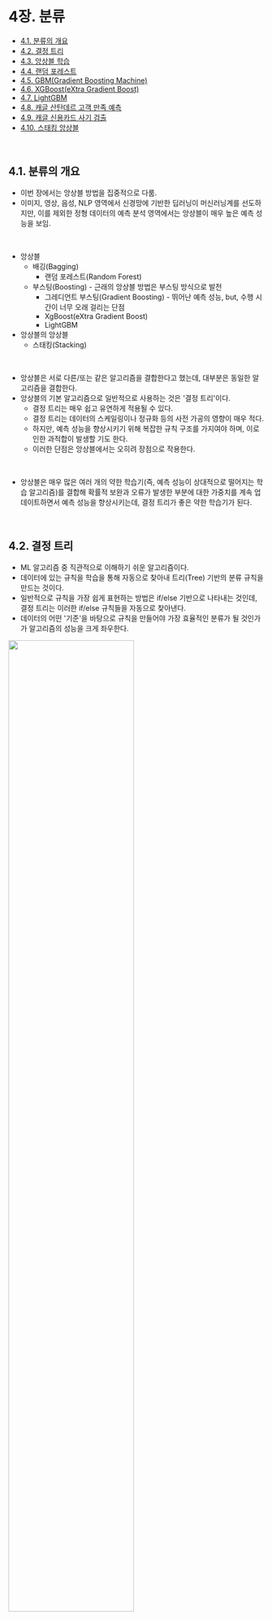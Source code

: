 # 4장. 분류

* [4.1. 분류의 개요](#4.1.)
* [4.2. 결정 트리](#4.2.)
* [4.3. 앙상블 학습](#4.3.)
* [4.4. 랜덤 포레스트](#4.4.)
* [4.5. GBM(Gradient Boosting Machine)](#4.5.)
* [4.6. XGBoost(eXtra Gradient Boost)](#4.6.)
* [4.7. LightGBM](#4.7.)
* [4.8. 캐글 산탄데르 고객 만족 예측](#4.8.)
* [4.9. 캐글 신용카드 사기 검출](#4.9.)
* [4.10. 스태킹 앙상블](#4.10.)

<br>

<div id='4.1.'/>

## 4.1. 분류의 개요

* 이번 장에서는 앙상블 방법을 집중적으로 다룸.
* 이미지, 영상, 음성, NLP 영역에서 신경망에 기반한 딥러닝이 머신러닝계를 선도하지만, 이를 제외한 정형 데이터의 예측 분석 영역에서는 앙상블이 매우 높은 예측 성능을 보임.
<br>

* 앙상블
   * 배깅(Bagging)
      * 랜덤 포레스트(Random Forest)
   * 부스팅(Boosting) - 근래의 앙상블 방법은 부스팅 방식으로 발전
      * 그레디언트 부스팅(Gradient Boosting) - 뛰어난 예측 성능, but, 수행 시간이 너무 오래 걸리는 단점
      * XgBoost(eXtra Gradient Boost)
      * LightGBM
* 앙상블의 앙상블
   * 스태킹(Stacking)
<br>

* 앙상블은 서로 다른/또는 같은 알고리즘을 결합한다고 했는데, 대부분은 동일한 알고리즘을 결합한다.
* 앙상블의 기본 알고리즘으로 일반적으로 사용하는 것은 '결정 트리'이다.
   * 결정 트리는 매우 쉽고 유연하게 적용될 수 있다.
   * 결정 트리는 데이터의 스케일링이나 정규화 등의 사전 가공의 영향이 매우 적다.
   * 하지만, 예측 성능을 향상시키기 위해 복잡한 규칙 구조를 가지여야 하며, 이로 인한 과적합이 발생할 기도 한다.
   * 이러한 단점은 앙상블에서는 오히려 장점으로 작용한다.
<br>
   
* 앙상블은 매우 많은 여러 개의 약한 학습기(즉, 예측 성능이 상대적으로 떨어지는 학습 알고리즘)를 결합해 확률적 보완과 오류가 발생한 부분에 대한 가중치를 계속 업데이트하면서 예측 성능을 향상시키는데, 결정 트리가 좋은 약한 학습기가 된다.

<br>

<div id='4.2.'/>

## 4.2. 결정 트리

* ML 알고리즘 중 직관적으로 이해하기 쉬운 알고리즘이다.
* 데이터에 있는 규칙을 학습을 통해 자동으로 찾아내 트리(Tree) 기반의 분류 규칙을 만드는 것이다.
* 일반적으로 규칙을 가장 쉽게 표현하는 방법은 if/else 기반으로 나타내는 것인데, 결정 트리는 이러한 if/else 규칙들을 자동으로 찾아낸다.
* 데이터의 어떤 '기준'을 바탕으로 규칙을 만들어야 가장 효율적인 분류가 될 것인가가 알고리즘의 성능을 크게 좌우한다.

<img src="./images/pic_4_1.png" width="70%" height="70%">

* 규칙 노드(Decision Node)로 표시된 노드는 규칙 조건이 되고, 리프 노드(Leaf Node)로 표시된 노드는 결정된 클래스 값이다.
* 새로운 규칙 조건마다 서브 트리(Sub Tree)가 생성된다.
* 데이터 세트에 피처가 있고 이러한 피처가 결합해 규칙 조건을 만들 때마다 규칙 노드가 만들어진다.
* 많은 규칙이 있다는 것은 곧 분류를 결정하는 방식이 더욱 복잡해진다는 이야기고, 이는 곧 과적합으로 이어지기 쉽다.
* 즉, 트리의 깊이(depth)가 깊어질수록 결정 트리의 예측 성능이 저하될 가능성이 높다.


* 가능한 한 적은 결정 노드로 높은 예측 정확도를 가지려면 데이터를 분류할 때 최대한 많은 데이터 세트가 해당 분류에 속할 수 있도록 결정 노드의 규칙을 정해야 한다.
* 이를 위해서는 어떻게 트리를 분할(split)할 것인가가 중요한데 최대한 균일(한결같이 고름)한 데이터 세트를 구성할 수 있도록 분할하는 것이 필요하다.

<img src="./images/pic_4_2.png" width="70%" height="70%">

* 데이터 세트 C가 제일 균일도가 높고, A는 제일 균일도가 낮다.
* 이러한 데이터 세트 균일도는 데이터를 구분하는 데 필요한 '정보의 양'에 영향을 준다.
   * C의 경우 항상 '검은 공'이기 때문에, 데이터에 대한 별다른 정보 없이도 '검은 공'이라고 쉽게 예측할 수 있다.
   * A의 경우 상대적으로 혼잡도가 높고 균일도가 낮기 때문에, 같은 조건에서 데이터를 판단하는 데 있어 더 많은 정보가 필요하다.
   
   
* 결정 노드는 정보 균일도가 높은 데이터 세트를 먼저 선택할 수 있도록 규칙 조건을 만든다.
* 쪼개진 서브 데이터 세트에서 또 균일도가 높은 자식 데이터 세트를 쪼개는 방식을 자식 트리로 내려가면서 반복하는 방식으로 데이터 값을 예측하게 된다.


* 이러한 정보의 균일도를 측정하는 대표적인 방법은 '엔트로피'를 이용한 '정보 이득(Information Gain) 지수'와 '지니 계수'가 있다.
   * 정보 이득은 엔트로피를 기반으로 한다. 정보 이득 지수는 '1 - 엔트로피 지수'이다. 엔트로피는 주어진 데이터 집합의 혼잡도임. 서로 다른 값이 있을수록 엔트로피가 높고, 같은 값이 있을수록 낮다.
   * 지니 계수는 원래 경제학에서 불평등 지수를 나타낼 때 사용한다. 0이 가장 평등하고 1로 갈수록 불평등하다. 머신러닝에서는 지니 계수가 낮을수록 데이터의 균일도가 높은 것으로 해석한다.
   
<img src="./images/pic_4_3.png" width="70%" height="70%">

* 사이킷런에서 결정 트리 알고리즘은 DecisionTreeClassifier에 있고, 이는 기본으로 지니 계수를 이용해 데이터 세트를 분할한다.
* 정보 이득이 높거나 지니 계수가 낮은 조건을 찾아서 자식 트리 노드에 걸쳐 반복적으로 분할한다.
* 데이터가 모두 특정 분류에 속하게 되면 분할을 멈추고 분류를 결정한다.

### 4.2.1. 결정 트리 모델의 특징

* 장점
   * 결정 트리의 가장 큰 장점은 '균일도'라는 룰을 기반으로 하고 있어서 알고리즘이 쉽고 직관적이다.
   * 결정 트리의 룰이 매우 명확하고, 이에 기반해 어떻게 규칙 노드와 리프 노드가 만들어지는지 알 수 있고, 시각화할 수 있다.
   * 정보의 균일도만 신경 쓰면 되므로 특별한 경우를 제외하고는 각 피처의 스케일링과 정규화 같은 전처리 작업이 필요 없다.
* 단점
   * 과적합으로 정확도가 떨어진다.
   * 피처가 많고 균일도가 다양하게 존재할수록 트리의 깊이가 커지고 복잡해질 수밖에 없다.
   * 실제 데이터에서는 모든 상황을 만족하는 완벽한 규칙은 대부분 없다.
   * 타이트한 규칙보다는 러프한 규칙이 오히려 좋을 수도 있다. (트리의 크기를 사전에 제한하는 것이 오히려 성능에 더 도움이 됨)

### 4.2.2. 결정 트리 파라미터

* DecisionTreeRegressor 클래스 (회귀용)
* DecisionTreeClassifier 클래스 (분류용)
* 사이킷런의 결정 트리 구현은 CART(Classification And Regression Trees) 알고리즘 기반이다.
* CART는 분류뿐만 아니라 회귀에서도 사용될 수 있는 트리 알고리즘이다.


* DecisionTreeClassifier 클래스
   * min_samples_split : 노드를 분할하기 위한 최소한의 샘플 데이터 수. (과적합을 제어하는 데 사용)
   * min_samples_leaf : Leaf가 되기 위한 최소한의 샘플 데이터 수. (과적합을 제어하는 데 사용; imbalanced data 경우엔 작게 설정 필요)
   * max_features : 최적의 분할을 위해 고려할 최대 피처 개수 (디폴트는 None으로 모두 사용)
   * max_depth : 트리의 최대 깊이를 규정
   * max_leaf_nodes : 말단 노드의 최대 개수

### 4.2.3. 결정 트리 모델의 시각화

* Grphviz 패키지
* 사이킷런은 Grphviz 패키지와 쉽게 인터페이스할 수 있도록 export_graphviz() API를 제공함.


```python
from sklearn.tree import DecisionTreeClassifier
from sklearn.datasets import load_iris
from sklearn.model_selection import train_test_split
import warnings
warnings.filterwarnings('ignore')

# DecisionTree Classifier 생성
dt_clf = DecisionTreeClassifier(random_state=156)

# 붓꽃 데이터를 로딩하고, 학습과 테스트 데이터 셋으로 분리
iris_data = load_iris()
X_train , X_test , y_train , y_test = train_test_split(iris_data.data, iris_data.target,
                                                       test_size=0.2,  random_state=11)

# DecisionTreeClassifer 학습. 
dt_clf.fit(X_train , y_train)
```
```
DecisionTreeClassifier(class_weight=None, criterion='gini', max_depth=None,
                       max_features=None, max_leaf_nodes=None,
                       min_impurity_decrease=0.0, min_impurity_split=None,
                       min_samples_leaf=1, min_samples_split=2,
                       min_weight_fraction_leaf=0.0, presort=False,
                       random_state=156, splitter='best')
```

```python
from sklearn.tree import export_graphviz

# export_graphviz()의 호출 결과로 out_file로 지정된 tree.dot 파일을 생성함. 
export_graphviz(dt_clf, out_file="tree.dot", class_names=iris_data.target_names , \
feature_names = iris_data.feature_names, impurity=True, filled=True)

print(iris_data.feature_names)
```
```
['sepal length (cm)', 'sepal width (cm)', 'petal length (cm)', 'petal width (cm)']
```

```python
import graphviz

# 위에서 생성된 tree.dot 파일을 Graphviz 읽어서 Jupyter Notebook상에서 시각화 
with open("tree.dot") as f:
    dot_graph = f.read()
graphviz.Source(dot_graph)
```

<img src="./images/plot_4_1.png" width="70%" height="70%">

* graphviz 트리 해석 
   * '.. <= ..'는 자식 노드를 만들기 위한 규칙 조건이다. 이 조건이 없으면 리프 노드다.
   * gini는 다음의 vlaue=[ ]로 주어진 데이터 분포에서의 지니 계수이다.
   * sampels는 현 규칙에 해당하는 데이터 건수이다.
   * vlaue = [ ]는 클래스 값 기반의 데이터 건수이다.
   
   
* 결정 트리는 균일도에 기반해 어떠한 속성을 규칙 조건으로 선택하느냐가 중요한 요건이다.
* 중요한 몇 개의 피처가 명확한 규칙 트리를 만드는 데 크게 기여하며, 모델을 좀 더 간결하고 outlier에 강한 모델을 만들 수 있기 때문이다.
* 다음 feature_importances 를 보자.

```python
import seaborn as sns
import numpy as np
%matplotlib inline

# feature importance 추출 
print("Feature importances:\n{0}".format(np.round(dt_clf.feature_importances_, 3)))

# feature별 importance 매핑
for name, value in zip(iris_data.feature_names , dt_clf.feature_importances_):
    print('{0} : {1:.3f}'.format(name, value))

# feature importance를 column 별로 시각화 하기 
sns.barplot(x=dt_clf.feature_importances_ , y=iris_data.feature_names)
```
```
Feature importances:
[0.025 0.    0.555 0.42 ]
sepal length (cm) : 0.025
sepal width (cm) : 0.000
petal length (cm) : 0.555
petal width (cm) : 0.420
```

<img src="./images/plot_4_2.png" width="4%" height="40%">

* 일반적으로 다른 알고리즘이 블랙박스로 불리듯이 알고리즘 내부의 동작 원리가 복잡한 데 반해 결정 트리는 알고리즘 자체가 직관적이고 해석적이기 때문에 알고리즘과 관련된 요소를 시각적으로 표현할 수 있는 다양한 방안이 있다.

### 4.2.4. 결정 트리 과적합

* 결정 트리가 어떻게 학습 데이터를 분할해 예측을 수행하는지, 이로 인한 과적합 문제를 시각화해보자.


```python
from sklearn.datasets import make_classification
import matplotlib.pyplot as plt
%matplotlib inline

plt.title("3 Class values with 2 Features Sample data creation")

# 2차원 시각화를 위해서 feature는 2개, 결정값 클래스는 3가지 유형의 classification 샘플 데이터 생성. 
X_features, y_labels = make_classification(n_features=2, n_redundant=0, n_informative=2,
                             n_classes=3, n_clusters_per_class=1,random_state=0)

# plot 형태로 2개의 feature로 2차원 좌표 시각화, 각 클래스값은 다른 색깔로 표시됨. 
plt.scatter(X_features[:, 0], X_features[:, 1], marker='o', c=y_labels, s=25, cmap='rainbow', edgecolor='k')
```

<img src="./images/plot_4_3.png" width="40%" height="40%">


```python
import numpy as np

# Classifier의 Decision Boundary를 시각화 하는 함수
def visualize_boundary(model, X, y):
    fig,ax = plt.subplots()
    
    # 학습 데이타 scatter plot으로 나타내기
    ax.scatter(X[:, 0], X[:, 1], c=y, s=25, cmap='rainbow', edgecolor='k',
               clim=(y.min(), y.max()), zorder=3)
    ax.axis('tight')
    ax.axis('off')
    xlim_start , xlim_end = ax.get_xlim()
    ylim_start , ylim_end = ax.get_ylim()
    
    # 호출 파라미터로 들어온 training 데이타로 model 학습 . 
    model.fit(X, y)
    # meshgrid 형태인 모든 좌표값으로 예측 수행. 
    xx, yy = np.meshgrid(np.linspace(xlim_start,xlim_end, num=200),np.linspace(ylim_start,ylim_end, num=200))
    Z = model.predict(np.c_[xx.ravel(), yy.ravel()]).reshape(xx.shape)
    
    # contourf() 를 이용하여 class boundary 를 visualization 수행. 
    n_classes = len(np.unique(y))
    contours = ax.contourf(xx, yy, Z, alpha=0.3,
                           levels=np.arange(n_classes + 1) - 0.5,
                           cmap='rainbow', clim=(y.min(), y.max()),
                           zorder=1)
```

```python
from sklearn.tree import DecisionTreeClassifier

# 특정한 트리 생성 제약없는 결정 트리의 Decsion Boundary 시각화.
dt_clf = DecisionTreeClassifier().fit(X_features, y_labels)
visualize_boundary(dt_clf, X_features, y_labels)
```

<img src="./images/plot_4_4.png" width="70%" height="70%">


```python
# min_samples_leaf=6 으로 트리 생성 조건을 제약한 Decision Boundary 시각화
dt_clf = DecisionTreeClassifier( min_samples_leaf=6).fit(X_features, y_labels)
visualize_boundary(dt_clf, X_features, y_labels)
```

<img src="./images/plot_4_5.png" width="70%" height="70%">


### 4.2.5. 결정 트리 실습 - Human Activity Recognition

https://archive.ics.uci.edu/ml/datasets/human+activity+recognition+using+smartphones


```python
import pandas as pd
import matplotlib.pyplot as plt
%matplotlib inline

# features.txt 파일에는 피처 이름 index와 피처명이 공백으로 분리되어 있음. 이를 DataFrame으로 로드.
feature_name_df = pd.read_csv('./human_activity/features.txt',sep='\s+',
                        header=None,names=['column_index','column_name'])

# 피처명 index를 제거하고, 피처명만 리스트 객체로 생성한 뒤 샘플로 10개만 추출
feature_name = feature_name_df.iloc[:, 1].values.tolist()
print('전체 피처명에서 10개만 추출:', feature_name[:10])
```
```
전체 피처명에서 10개만 추출: ['tBodyAcc-mean()-X', 'tBodyAcc-mean()-Y', 'tBodyAcc-mean()-Z', 'tBodyAcc-std()-X', 'tBodyAcc-std()-Y', 'tBodyAcc-std()-Z', 'tBodyAcc-mad()-X', 'tBodyAcc-mad()-Y', 'tBodyAcc-mad()-Z', 'tBodyAcc-max()-X']
```

* 중복된 피처명 확인

```python
feature_dup_df = feature_name_df.groupby('column_name').count()
print(feature_dup_df[feature_dup_df['column_index'] > 1].count())
print(feature_dup_df[feature_dup_df['column_index'] > 1].head())
```
```
column_index    42
dtype: int64
                              column_index
column_name                               
fBodyAcc-bandsEnergy()-1,16              3
fBodyAcc-bandsEnergy()-1,24              3
fBodyAcc-bandsEnergy()-1,8               3
fBodyAcc-bandsEnergy()-17,24             3
fBodyAcc-bandsEnergy()-17,32             3
```

* 원본 데이터에 중복된 Feature 명으로 인하여 신규 버전의 Pandas에서 Duplicate name 에러를 발생
* 중복 feature명에 대해서 원본 feature 명에 `'_1(또는2)'`를 추가로 부여하는 함수인 get_new_feature_name_df() 생성

```python
def get_new_feature_name_df(old_feature_name_df):
    feature_dup_df = pd.DataFrame(data=old_feature_name_df.groupby('column_name').cumcount(),
                                  columns=['dup_cnt'])
    feature_dup_df = feature_dup_df.reset_index()
    new_feature_name_df = pd.merge(old_feature_name_df.reset_index(), feature_dup_df, how='outer')
    new_feature_name_df['column_name'] = new_feature_name_df[['column_name', 'dup_cnt']].apply(lambda x : x[0]+'_'+str(x[1]) 
                                                                                         if x[1] >0 else x[0] ,  axis=1)
    new_feature_name_df = new_feature_name_df.drop(['index'], axis=1)
    return new_feature_name_df

import pandas as pd

def get_human_dataset( ):
    
    # 각 데이터 파일들은 공백으로 분리되어 있으므로 read_csv에서 공백 문자를 sep으로 할당.
    feature_name_df = pd.read_csv('./human_activity/features.txt',sep='\s+',
                        header=None,names=['column_index','column_name'])
    
    # 중복된 피처명을 수정하는 get_new_feature_name_df()를 이용, 신규 피처명 DataFrame생성. 
    new_feature_name_df = get_new_feature_name_df(feature_name_df)
    
    # DataFrame에 피처명을 컬럼으로 부여하기 위해 리스트 객체로 다시 변환
    feature_name = new_feature_name_df.iloc[:, 1].values.tolist()
    
    # 학습 피처 데이터 셋과 테스트 피처 데이터을 DataFrame으로 로딩. 컬럼명은 feature_name 적용
    X_train = pd.read_csv('./human_activity/train/X_train.txt',sep='\s+', names=feature_name )
    X_test = pd.read_csv('./human_activity/test/X_test.txt',sep='\s+', names=feature_name)
    
    # 학습 레이블과 테스트 레이블 데이터을 DataFrame으로 로딩하고 컬럼명은 action으로 부여
    y_train = pd.read_csv('./human_activity/train/y_train.txt',sep='\s+',header=None,names=['action'])
    y_test = pd.read_csv('./human_activity/test/y_test.txt',sep='\s+',header=None,names=['action'])
    
    # 로드된 학습/테스트용 DataFrame을 모두 반환 
    return X_train, X_test, y_train, y_test


X_train, X_test, y_train, y_test = get_human_dataset()

print('## 학습 피처 데이터셋 info()')
print(X_train.info())
```
```
## 학습 피처 데이터셋 info()
<class 'pandas.core.frame.DataFrame'>
RangeIndex: 7352 entries, 0 to 7351
Columns: 561 entries, tBodyAcc-mean()-X to angle(Z,gravityMean)
dtypes: float64(561)
memory usage: 31.5 MB
None
```

```python
print(y_train['action'].value_counts())
```
```
6    1407
5    1374
4    1286
1    1226
2    1073
3     986
Name: action, dtype: int64
```

```python
from sklearn.tree import DecisionTreeClassifier
from sklearn.metrics import accuracy_score

# 예제 반복 시 마다 동일한 예측 결과 도출을 위해 random_state 설정
dt_clf = DecisionTreeClassifier(random_state=156)
dt_clf.fit(X_train , y_train)
pred = dt_clf.predict(X_test)
accuracy = accuracy_score(y_test , pred)
print('결정 트리 예측 정확도: {0:.4f}'.format(accuracy))

# DecisionTreeClassifier의 하이퍼 파라미터 추출
print('DecisionTreeClassifier 기본 하이퍼 파라미터:\n', dt_clf.get_params())
```
```
결정 트리 예측 정확도: 0.8548
DecisionTreeClassifier 기본 하이퍼 파라미터:
 {'class_weight': None, 'criterion': 'gini', 'max_depth': None, 'max_features': None, 'max_leaf_nodes': None, 'min_impurity_decrease': 0.0, 'min_impurity_split': None, 'min_samples_leaf': 1, 'min_samples_split': 2, 'min_weight_fraction_leaf': 0.0, 'presort': False, 'random_state': 156, 'splitter': 'best'}
```

* 트리 깊이(Tree Depth)가 예측 정확도에 주는 영향을 살펴보자.

```python
from sklearn.model_selection import GridSearchCV

params = {
    'max_depth' : [ 6, 8 ,10, 12, 16 ,20, 24]
}

grid_cv = GridSearchCV(dt_clf, param_grid=params, scoring='accuracy', cv=5, verbose=1 )
grid_cv.fit(X_train , y_train)
print('GridSearchCV 최고 평균 정확도 수치:{0:.4f}'.format(grid_cv.best_score_))
print('GridSearchCV 최적 하이퍼 파라미터:', grid_cv.best_params_)
```
```
Fitting 5 folds for each of 7 candidates, totalling 35 fits

GridSearchCV 최고 평균 정확도 수치:0.8513
GridSearchCV 최적 하이퍼 파라미터: {'max_depth': 16}
```

```python
# GridSearchCV객체의 cv_results_ 속성을 DataFrame으로 생성. 
cv_results_df = pd.DataFrame(grid_cv.cv_results_)

# max_depth 파라미터 값과 그때의 테스트(Evaluation)셋, 학습 데이터 셋의 정확도 수치 추출
print(cv_results_df[['param_max_depth', 'mean_test_score']])
```
```
  param_max_depth  mean_test_score
0               6         0.850791
1               8         0.851069
2              10         0.851209
3              12         0.844135
4              16         0.851344
5              20         0.850800
6              24         0.849440
```

* test 데이터 세트 사용

```python
max_depths = [ 6, 8 ,10, 12, 16 ,20, 24]
# max_depth 값을 변화 시키면서 그때마다 학습과 테스트 셋에서의 예측 성능 측정
for depth in max_depths:
    dt_clf = DecisionTreeClassifier(max_depth=depth, random_state=156)
    dt_clf.fit(X_train , y_train)
    pred = dt_clf.predict(X_test)
    accuracy = accuracy_score(y_test , pred)
    print('max_depth = {0} 정확도: {1:.4f}'.format(depth , accuracy))
```
```
max_depth = 6 정확도: 0.8558
max_depth = 8 정확도: 0.8707
max_depth = 10 정확도: 0.8673
max_depth = 12 정확도: 0.8646
max_depth = 16 정확도: 0.8575
max_depth = 20 정확도: 0.8548
max_depth = 24 정확도: 0.8548
```

* 트리 깊이(max_depth)
* min_sample_split


```python
params = {
    'max_depth' : [ 8 , 12, 16 ,20], 
    'min_samples_split' : [16,24],
}

grid_cv = GridSearchCV(dt_clf, param_grid=params, scoring='accuracy', cv=5, verbose=1 )
grid_cv.fit(X_train , y_train)
print('GridSearchCV 최고 평균 정확도 수치: {0:.4f}'.format(grid_cv.best_score_))
print('GridSearchCV 최적 하이퍼 파라미터:', grid_cv.best_params_)
```
```
Fitting 5 folds for each of 8 candidates, totalling 40 fits

GridSearchCV 최고 평균 정확도 수치: 0.8549
GridSearchCV 최적 하이퍼 파라미터: {'max_depth': 8, 'min_samples_split': 16}
```

```python
best_df_clf = grid_cv.best_estimator_
pred1 = best_df_clf.predict(X_test)
accuracy = accuracy_score(y_test , pred1)
print('결정 트리 예측 정확도:{0:.4f}'.format(accuracy))
```
```
결정 트리 예측 정확도:0.8717
```

```python
import seaborn as sns

ftr_importances_values = best_df_clf.feature_importances_
# Top 중요도로 정렬을 쉽게 하고, 시본(Seaborn)의 막대그래프로 쉽게 표현하기 위해 Series변환
ftr_importances = pd.Series(ftr_importances_values, index=X_train.columns  )
# 중요도값 순으로 Series를 정렬
ftr_top20 = ftr_importances.sort_values(ascending=False)[:20]
plt.figure(figsize=(8,6))
plt.title('Feature importances Top 20')
sns.barplot(x=ftr_top20 , y = ftr_top20.index)
plt.show()
```

<img src="./images/plot_4_6.png" width="70%" height="70%">

<br>

<div id='4.3.'/>

## 4.3. 앙상블 학습

* 앙상블 학습의 목표는 다양한 분류기의 예측 결과를 결합함으로써 단일 분류기보다 신뢰성이 높은 예측값을 얻는 것.
* 대부분의 정형 데이터 분류 시에는 앙상블이 뛰어난 성능을 가지고 있음.
* XGBoost 그리고 LightGBM과 같은 최신의 앙상블 모델 한두 개만 잘 알고 있어도 정형 데이터의 분류나 회귀 문제에서 예측 성능이 뛰어난 모델을 만들 수 있음.
<br>

* 앙상블 학습의 유형
   * Voting
      * 서로 다른 알고리즘을 가진 분류기를 결합하는 것.
   * Bagging (Voting 포함)
      * 각각의 분류기가 모두 같은 유형의 알고리즘 기반이지만, 데이터 샘플링을 서로 다르게 가져가면서 학습을 수행해 Voting을 수행함.
      * 대표적인 Bagging 방식이 랜덤 포레스트 알고리즘.
      * 개별 Classifier에게 데이터를 샘플링해서 추출하는 방식을 Bootstrapping 이라고 부름.
      * 개별 분류기가 Bootstrapping 방식으로 샘플링된 데이터 세트에 대해서 학습을 통해 개별적인 예측을 수행한 결과를 Voting을 통해서 최종 예측 결과를 선정하는 방식이 배깅 앙상블 방식이다.
      * 데이터 세트 간에 중첩을 허용한다.
   * Boosting
      * Boosting은 여러 개의 분류기가 순차적으로 학습을 수행하되, 앞에서 학습한 분류기가 예측이 틀린 데이터에 대해서는 올바르게 예측할 수 있도록 다음 분류기에게는 가중치를 부여하면서 학습과 예측을 진행하는 것이다.
      * 계속해서 분류기에게 가중치를 부스팅하면서 학습을 진행하기에 부스팅 방식으로 불린다.
      * 예측 성능이 뛰어나 앙상블 학습을 주도하고 있음.
      * 대표적인 부스팅 모듈
         * Gradient Boost
         * XGBoost(eXtra Gradient Boost)
         * LightGBM(Light Gradient Boost)
   * ...
   * Stacking
      * 여러 가지 다른 모델의 예측 결괏값을 다시 학습 데이터로 만들어서 다른 모델(메타 모델)로 재학습시켜 결과를 예측하는 방법이다.

### 4.3.1. 보팅 유형 - Hard Voting 과 Soft Voting

* 일반적으로 Hard 보다는 Soft Voting이 예측 성능이 더 좋다.

<img src="./images/pic_4_5.png" width="90%" height="90%">

### 4.3.2. Voting Classifier

* VotingClassifier 클래스

```python
import pandas as pd

from sklearn.ensemble import VotingClassifier
from sklearn.linear_model import LogisticRegression
from sklearn.neighbors import KNeighborsClassifier
from sklearn.datasets import load_breast_cancer
from sklearn.model_selection import train_test_split
from sklearn.metrics import accuracy_score

cancer = load_breast_cancer()

data_df = pd.DataFrame(cancer.data, columns=cancer.feature_names)
print(data_df.head(3))
```
```
   mean radius  mean texture  mean perimeter  mean area  mean smoothness  \
0        17.99         10.38           122.8     1001.0          0.11840   
1        20.57         17.77           132.9     1326.0          0.08474   
2        19.69         21.25           130.0     1203.0          0.10960   

   mean compactness  mean concavity  mean concave points  mean symmetry  \
0           0.27760          0.3001              0.14710         0.2419   
1           0.07864          0.0869              0.07017         0.1812   
2           0.15990          0.1974              0.12790         0.2069   

   mean fractal dimension  ...  worst radius  worst texture  worst perimeter  \
0                 0.07871  ...         25.38          17.33            184.6   
1                 0.05667  ...         24.99          23.41            158.8   
2                 0.05999  ...         23.57          25.53            152.5   

   worst area  worst smoothness  worst compactness  worst concavity  \
0      2019.0            0.1622             0.6656           0.7119   
1      1956.0            0.1238             0.1866           0.2416   
2      1709.0            0.1444             0.4245           0.4504   

   worst concave points  worst symmetry  worst fractal dimension  
0                0.2654          0.4601                  0.11890  
1                0.1860          0.2750                  0.08902  
2                0.2430          0.3613                  0.08758  

[3 rows x 30 columns]
```

* 보팅으로 여러 개의 분류기를 결합한다고 해서 무조건 성능 향상이 되지는 않음. (데이터 특성 및 분포 등 다양한 요건에 따라 달라짐)

```python
# 개별 모델은 로지스틱 회귀와 KNN 임. 
lr_clf = LogisticRegression()
knn_clf = KNeighborsClassifier(n_neighbors=8)

# 개별 모델을 소프트 보팅 기반의 앙상블 모델로 구현한 분류기 
vo_clf = VotingClassifier( estimators=[('LR',lr_clf),('KNN',knn_clf)] , voting='soft' ) # voting='hard' 기본값

X_train, X_test, y_train, y_test = train_test_split(cancer.data, cancer.target, 
                                                    test_size=0.2 , random_state= 156)

# VotingClassifier 학습/예측/평가. 
vo_clf.fit(X_train , y_train)
pred = vo_clf.predict(X_test)
print('Voting 분류기 정확도: {0:.4f}'.format(accuracy_score(y_test , pred)))

# 개별 모델의 학습/예측/평가.
classifiers = [lr_clf, knn_clf]
for classifier in classifiers:
    classifier.fit(X_train , y_train)
    pred = classifier.predict(X_test)
    class_name= classifier.__class__.__name__
    print('{0} 정확도: {1:.4f}'.format(class_name, accuracy_score(y_test , pred)))
```
```
Voting 분류기 정확도: 0.9561
LogisticRegression 정확도: 0.9474
KNeighborsClassifier 정확도: 0.9386
```

* 현실 세계는 다양한 변수와 예측이 어려운 규칙으로 구성되어 있다. 다양한 관점을 가진 알고리즘이 서로 결합해 더 나은 성능을 실제 환경에서 끌어낼 수 있다.
* 다양한 관점을 가지면 문제를 해결할 때 서로의 약점을 보완해서 높은 유연성을 가질 수 있을 것이다.
<br>

* 결정 트리는 과적합이 되기 쉽다. 수십`~`수천 개의 매우 많은 결정 트리 알고리즘을 결합해서 dropout 같은 효과를 가진다.

<br>

<div id='4.4.'/>

## 4.4. 랜덤 포레스트

* 배깅은 같은 알고리즘으로 서로 다른 학습 데이터셋을 샘플링으로 만들어서 마치 여러 개의 분류기가 학습되도록 하고, 보팅으로 최종 결정한다.
* 배깅의 대표적인 알고리즘은 랜덤 포레스트이다.
* 앙상블 알고리즘 중 비교적 빠른 수행 속도를 가짐. 다양한 영역에서 높은 예측 성능을 보이고 있음.
* 랜덤 포레스트 기반 알고리즘은 결정 트리로서, 결정 트리의 쉽고 직관적인 장점을 그대로 가지고 있음. (랜덤 포레스트뿐만 아니라 부스팅 기반의 다양한 앙상블 알고리즘 역시 대부분 결정 트리 알고리즘을 기반 알고리즘으로 사용함)
* 랜덤 포레스트는 여러 개의 결정 트리 분류기가 전체 데이터에서 배깅 방식으로 각자의 데이터를 샘플링해 개별적으로 학습을 수행한 뒤 최종적으로 모든 분류기가 보팅을 통해 예측 결정을 하게 된다.

<img src="./images/pic_4_6.png" width="70%" height="70%">

* 랜덤 포레스트는 개별적인 분류기의 기반 알고리즘은 결정 트리이지만 개별 트리가 학습하는 데이터 세트는 전체 데이터에서 일부가 중첩되게 샘플링된 데이터 세트이다. (Bootstrapping 분할 방식; Bagging은 bootstrap aggregating의 줄임말임; Bootstrap은 통계학에서 샘플링 방식임)

<img src="./images/pic_4_7.png" width="60%" height="60%">

```python
from sklearn.ensemble import RandomForestClassifier
from sklearn.metrics import accuracy_score
import pandas as pd
import warnings
warnings.filterwarnings('ignore')

# 결정 트리에서 사용한 get_human_dataset( )을 이용해 학습/테스트용 DataFrame 반환
X_train, X_test, y_train, y_test = get_human_dataset()

# 랜덤 포레스트 학습 및 별도의 테스트 셋으로 예측 성능 평가
rf_clf = RandomForestClassifier(random_state=0)
rf_clf.fit(X_train , y_train)
pred = rf_clf.predict(X_test)
accuracy = accuracy_score(y_test , pred)
print('랜덤 포레스트 정확도: {0:.4f}'.format(accuracy))
```
```
랜덤 포레스트 정확도: 0.9108
```

### 4.4.1. 랜덤 포레스트 하이퍼 파라미터 튜닝

* 트리 기반의 앙상블 알고리즘의 단점을 굳이 뽑자면 하이퍼 파라미터가 너무 많고, 그로 인해서 튜닝을 위한 시간이 많이 소모된다.
* 더구나 많은 시간을 소모했음에도 튜닝 후 예측 성능이 크게 향상되는 경우가 많지 않아서 더욱 아쉽다.
* 트리 기반 자체의 하이퍼 파라미터 + 배깅, 부스팅, 학습, 정규화 등을 위한 하이퍼 파라미터까지 추가되므로 많다.
* 그나마 랜덤 포레스트가 적은 편이다. 결정 트리와 비슷.
   * n_estimators: 랜덤 포레스트에서 결정 트리의 개수를 지정
   * max_features: 결정 트리에 사용된 max_features와 같음
   * max_depth, min_samples_leaf 도 사용 (과적합 개선용)
   

* 랜덤 포레스트는 CPU 병렬 처리도 효과적으로 수행되어 빠른 학습이 가능하기 때문에 그래디언트 부스팅보다 예측 성능이 약간 떨어지더라도 랜덤 포레스트로 일단 기반 모델을 먼저 구축하는 경우가 많다. (n_jobs=-1로 하면 모든 CPU 코어를 사용)

```python
from sklearn.model_selection import GridSearchCV

params = {
    'n_estimators':[100],
    'max_depth' : [6, 8, 10, 12], 
    'min_samples_leaf' : [8, 12, 18 ],
    'min_samples_split' : [8, 16, 20]
}
# RandomForestClassifier 객체 생성 후 GridSearchCV 수행
rf_clf = RandomForestClassifier(random_state=0, n_jobs=-1)
grid_cv = GridSearchCV(rf_clf , param_grid=params , cv=2, n_jobs=-1 )
grid_cv.fit(X_train , y_train)

print('최적 하이퍼 파라미터:\n', grid_cv.best_params_)
print('최고 예측 정확도: {0:.4f}'.format(grid_cv.best_score_))
```
```
최적 하이퍼 파라미터:
 {'max_depth': 10, 'min_samples_leaf': 8, 'min_samples_split': 8, 'n_estimators': 100}
최고 예측 정확도: 0.9166
```

```python
rf_clf1 = RandomForestClassifier(n_estimators=300, max_depth=10, min_samples_leaf=8, \
                                 min_samples_split=8, random_state=0)
rf_clf1.fit(X_train , y_train)
pred = rf_clf1.predict(X_test)
print('예측 정확도: {0:.4f}'.format(accuracy_score(y_test , pred)))
```
```
예측 정확도: 0.9165
```

```python
import matplotlib.pyplot as plt
import seaborn as sns
%matplotlib inline

ftr_importances_values = rf_clf1.feature_importances_
ftr_importances = pd.Series(ftr_importances_values,index=X_train.columns  )
ftr_top20 = ftr_importances.sort_values(ascending=False)[:20]

plt.figure(figsize=(8,6))
plt.title('Feature importances Top 20')
sns.barplot(x=ftr_top20 , y = ftr_top20.index)
plt.show()
```

<img src="./images/plot_4_7.png" width="60%" height="60%">

<br>

<div id='4.5.'/>

## 4.5. GBM(Gradient Boosting Machine)

* 부스팅 알고리즘은 여러 개의 약한 학습기(weak learner)를 순차적으로 학습-예측하면서 잘못 예측한 데이터에 가중치 부여를 통해 오류를 개선해 나가면서 학습하는 방식이다.
* 부스팅의 대표적인 구현은 AdaBoost(Adaptive boosting)와 그래디언트 부스트가 있다.
* AdaBoost는 오류 데이터에 가중치를 부여하면서 부스팅을 수행하는 대표적인 알고리즘이다.
* 다음 그림은 AdaBoost의 학습 방식을 나타낸다.

<img src="./images/pic_4_8.png" width="70%" height="70%">

* 개별 약한 학습기는 다음 그림과 같이 각각 가중치를 부여해 결합한다. 그렇다면 가중치를 부여하는 기준은?

<img src="./images/pic_4_9.png" width="60%" height="60%">

* GBM(Gradient Boost Machine)도 AdaBoost와 유사하나, 가중치 업데이트를 경사 하강법(gradient descent)을 이용하는 것이 큰 차이이다.
* 분류의 실제 결괏값을 y, 피처를 X, 그리고 예측 함수를 F(X)라고 하면 오류식은 h(x) = y - F(X)가 된다. 이 오류식을 최소화하는 방향성을 가지고 반복적으로 가중치 값을 업데이트하는 것이 경사 하강법이다. 학습하는 대상이 가중치라고 보면 된다. x 하나하나는 모델이 되겠다.

```python
from sklearn.ensemble import GradientBoostingClassifier
import time
import warnings
warnings.filterwarnings('ignore')

X_train, X_test, y_train, y_test = get_human_dataset()

# GBM 수행 시간 측정을 위함. 시작 시간 설정.
start_time = time.time()

gb_clf = GradientBoostingClassifier(random_state=0)
gb_clf.fit(X_train , y_train)
gb_pred = gb_clf.predict(X_test)
gb_accuracy = accuracy_score(y_test, gb_pred)

print('GBM 정확도: {0:.4f}'.format(gb_accuracy))
print("GBM 수행 시간: {0:.1f} 초 ".format(time.time() - start_time))
```
```
GBM 정확도: 0.9386
GBM 수행 시간: 156.1 초 
```

* 사이킷런의 GradientBoostingClassifier는 약한 학습기의 순차적인 예측 오류 보정을 통해 학습을 수행하므로 멀티 CPU 코어 시스템을 사용하더라도 병렬처리가 지원되지 않아서 대용량 데이터의 경우 학습에 매우 많은 시간이 필요하다.
* 반면, 랜덤 포레스트는 상대적으로 빠른 수행 시간을 보장해준다.

### 4.5.1. GBM 하이퍼 파라미터 튜닝

* 결정 트리 관련 파라미터들은 지금까지 했던 내용 참조.
* loss: 경사 하강법에서 사용할 비용 함수를 지정 (디폴트: deviance)
* learning_rate: 학습률
* n_estimator: weak learner의 개수
* subsample: weak learner가 학습에 사용하는 데이터의 샘플링 비율 (기본값은 1(전체 사용)) (과적합이 염려되면 1보다 작은 수 설정)

```python
from sklearn.model_selection import GridSearchCV

params = {
    'n_estimators':[100, 500],
    'learning_rate' : [ 0.05, 0.1]
}
grid_cv = GridSearchCV(gb_clf , param_grid=params , cv=2 ,verbose=1)
grid_cv.fit(X_train , y_train)
print('최적 하이퍼 파라미터:\n', grid_cv.best_params_)
print('최고 예측 정확도: {0:.4f}'.format(grid_cv.best_score_))
```
```
Fitting 2 folds for each of 4 candidates, totalling 8 fits

최적 하이퍼 파라미터:
 {'learning_rate': 0.05, 'n_estimators': 500}
최고 예측 정확도: 0.9014
```

```python
# GridSearchCV를 이용하여 최적으로 학습된 estimator로 predict 수행. 
gb_pred = grid_cv.best_estimator_.predict(X_test)
gb_accuracy = accuracy_score(y_test, gb_pred)
print('GBM 정확도: {0:.4f}'.format(gb_accuracy))
```
```
GBM 정확도: 0.9396
```

* GBM은 과적합에 강한 뛰어난 예측 성능을 가진다.
* 단, 수행 시간이 오래 걸린다. (병렬 처리가 안 되기 때문)

<br>

<div id='4.6.'/>

## 4.6. XGBoost(eXtra Gradient Boost)

### 4.6.1. XGBoost 개요

* XGBoost는 트리 기반의 앙상블 학습에서 가장 각광받고 있는 알고리즘 중 하나이다.
* XGBoost는 GBM에 기반하고 있지만, GBM의 단점인 느린 수행 시간 및 과적합 규제 부재 등의 문제를 해결했다.
* 특히, XGBoost는 병렬 CPU 환경에서 병렬 학습이 가능해 기존 GBM보다 빠르게 학습할 수 있다.
<br>

* XGBoost 장점
   * 뛰어난 예측 성능
   * GBM 대비 빠른 수행 시간
      * 병렬 프로세싱 사용으로 빠르다.
      * 일반적인 GBM보다 빠르다는 것이지, 다른 머신러닝 알고리즘(ex. 랜덤 포레스트)보다 빠른 것은 아니다.
   * 과적합 규제
      * 표준 GBM은 과적합 규제 기능이 없다. XGBoost는 자체에 해당 기능이 있다.
   * Tree pruning (나무 가지치기)
      * 일반적으로 GBM은 분할 시 부정 손실이 발생하면 분할을 더 이상 수행하지 않는다 (이러한 방식은 자칫 지나치게 많은 분할을 발생시킨다)
      * 다른 GBM과 마찬가지로 XGBoost도 max_depth 파라미터로 분할 깊이를 조정하기도 하지만, tree pruning으로 더 이상 긍정 이득이 없는 분할을 가지치기 해서 분할 수를 더 줄이는 추가적인 장점을 가진다.
   * 자체 내장된 교차 검증
      * XGBoost는 반복 수행 시마다 내부적으로 학습/평가 데이터 세트에 대한 교차 검증을 수행해 최적화된 반복 수행 횟수를 가질 수 있다.
      * 지정된 반복 횟수가 아니라 교차 검증을 통해 평가 데이터 세트의 평가 값이 최적화 되면 반복을 중간에 멈출 수 있는 조기 중단 기능이 있다.
   * 결손값 자체 처리
<br>
   
* XGBoost의 핵심 라이브러리는 C/C++로 작성.
* XGBoost 개발 그룹은 파이썬 API 제공
   * 파이썬 래퍼 XGBoost 모듈 (xgboost 패키지): 사이킷런과 호환되지 않는 독자적인 XgBoost 전용 패키지
      * 고유의 API와 하이퍼 파라미터 사용
   * 사이킷런 래퍼 XGBoost 모듈 (XGBClassifier, XGBRegressor)
      * fit( )과 predict( )와 같은 표준 사이킷런 개발 프로세스 및 다양한 유틸리티(cross_val_score, GridSearchCV, Pipeline 등) 활용 가능

### 4.6.2. 파이썬 래퍼 XGBoost

* 설치 
   * $ codna install -c anaconda py-xgboost
* 하이퍼 파라미터
   * 사이킷런 래퍼 XGBoost 모듈과 파라미터명이 다르다 (주의)
<br>
   
* 과적합 문제가 심각하다면 다음을 고려하자.
   * eta 값을 낮춘다 (0.01 ~ 0.1). eta 값을 낮출 경우 num_round(또는 n_estimators)는 반대로 높여줘야 한다.
   * max_depth 값을 낮춘다.
   * min_child_weight 값을 높인다.
   * gamma 값을 높인다.
   * subsample과 colsample_bytree를 조정한다 (트리가 너무 복잡하게 생성되는 것을 막아 과적합 문제에 도움을 줌)
   
* xgboost 패키지는 자체적으로 교차 검증, 성능 평가, 피처 중요도 등의 시각화 기능을 가지고, 조기 중단 기능이 있어서 num_rounds 횟수에 도달하지 않아도 멈출 수도 있다.

#### 위스콘신 유방암 예측

```python
import xgboost as xgb
from xgboost import plot_importance
import pandas as pd
import numpy as np
from sklearn.datasets import load_breast_cancer
from sklearn.model_selection import train_test_split
import warnings
warnings.filterwarnings('ignore')

dataset = load_breast_cancer()
X_features= dataset.data
y_label = dataset.target

cancer_df = pd.DataFrame(data=X_features, columns=dataset.feature_names)
cancer_df['target']= y_label
print(cancer_df.head(3))
```
```
   mean radius  mean texture  mean perimeter  mean area  mean smoothness  \
0        17.99         10.38           122.8     1001.0          0.11840   
1        20.57         17.77           132.9     1326.0          0.08474   
2        19.69         21.25           130.0     1203.0          0.10960   

   mean compactness  mean concavity  mean concave points  mean symmetry  \
0           0.27760          0.3001              0.14710         0.2419   
1           0.07864          0.0869              0.07017         0.1812   
2           0.15990          0.1974              0.12790         0.2069   

   mean fractal dimension  ...  worst texture  worst perimeter  worst area  \
0                 0.07871  ...          17.33            184.6      2019.0   
1                 0.05667  ...          23.41            158.8      1956.0   
2                 0.05999  ...          25.53            152.5      1709.0   

   worst smoothness  worst compactness  worst concavity  worst concave points  \
0            0.1622             0.6656           0.7119                0.2654   
1            0.1238             0.1866           0.2416                0.1860   
2            0.1444             0.4245           0.4504                0.2430   

   worst symmetry  worst fractal dimension  target  
0          0.4601                  0.11890       0  
1          0.2750                  0.08902       0  
2          0.3613                  0.08758       0  

[3 rows x 31 columns]
```

```python
print(dataset.target_names)
print(cancer_df['target'].value_counts())
```
```
['malignant' 'benign']
1    357
0    212
Name: target, dtype: int64
```

```python
# 전체 데이터 중 80%는 학습용 데이터, 20%는 테스트용 데이터 추출
X_train, X_test, y_train, y_test=train_test_split(X_features, y_label,
                                         test_size=0.2, random_state=156 )
print(X_train.shape , X_test.shape)
```
```
(455, 30) (114, 30)
```

* 학습/테스트용 데이터 세트를 위해 별도의 객체인 DMatrix를 생성함. (XGBoost 전용 데이터 세트)
* DMatrix는 넘파이 외에 libsvm txt 포맷 파일, xgboost 이진 버퍼 파일을 파라미터로 입력받아 변환할 수 있음.

```python
dtrain = xgb.DMatrix(data=X_train , label=y_train)
dtest = xgb.DMatrix(data=X_test , label=y_test)

params = { 'max_depth':3,
           'eta': 0.1,
           'objective':'binary:logistic',
           'eval_metric':'logloss'
        }
num_rounds = 400

# train 데이터 셋은 ‘train’ , evaluation(test) 데이터 셋은 ‘eval’ 로 명기합니다. 
wlist = [(dtrain,'train'),(dtest,'eval') ]
# 하이퍼 파라미터와 early stopping 파라미터를 train( ) 함수의 파라미터로 전달
xgb_model = xgb.train(params = params , dtrain=dtrain , num_boost_round=num_rounds , \
                      early_stopping_rounds=100, evals=wlist)
```
```
[0] train-logloss:0.609688  eval-logloss:0.61352
Multiple eval metrics have been passed: 'eval-logloss' will be used for early stopping.

Will train until eval-logloss hasn't improved in 100 rounds.
[1] train-logloss:0.540803  eval-logloss:0.547842
[2] train-logloss:0.483753  eval-logloss:0.494248
[3] train-logloss:0.434457  eval-logloss:0.447986
...
[308] train-logloss:0.005471  eval-logloss:0.085998
[309] train-logloss:0.005464  eval-logloss:0.085877
[310] train-logloss:0.005457  eval-logloss:0.085923
[311] train-logloss:0.00545 eval-logloss:0.085948
Stopping. Best iteration:
[211] train-logloss:0.006413  eval-logloss:0.085593
```

* 사이킷런의 predict( ) 메서드는 예측 결과를 클래스 값(0, 1)로 반환
* xgboost의 predict( ) 메서드는 예측 결괏값이 아닌 예측 결과를 추정할 수 있는 확률 값을 반환

```python
pred_probs = xgb_model.predict(dtest)
print('predict( ) 수행 결과값을 10개만 표시, 예측 확률 값으로 표시됨')
print(np.round(pred_probs[:10],3))

# 예측 확률이 0.5 보다 크면 1 , 그렇지 않으면 0 으로 예측값 결정하여 List 객체인 preds에 저장 
preds = [ 1 if x > 0.5 else 0 for x in pred_probs ]
print('예측값 10개만 표시:',preds[:10])
```
```
predict( ) 수행 결과값을 10개만 표시, 예측 확률 값으로 표시됨
[0.934 0.003 0.91  0.094 0.993 1.    1.    0.999 0.997 0.   ]
예측값 10개만 표시: [1, 0, 1, 0, 1, 1, 1, 1, 1, 0]
```

```python
from sklearn.metrics import confusion_matrix, accuracy_score
from sklearn.metrics import precision_score, recall_score
from sklearn.metrics import f1_score, roc_auc_score

def get_clf_eval(y_test, pred=None, pred_proba=None):
    confusion = confusion_matrix( y_test, pred)
    accuracy = accuracy_score(y_test , pred)
    precision = precision_score(y_test , pred)
    recall = recall_score(y_test , pred)
    f1 = f1_score(y_test,pred)
    # ROC-AUC 추가 
    roc_auc = roc_auc_score(y_test, pred_proba)
    print('오차 행렬')
    print(confusion)
    # ROC-AUC print 추가
    print('정확도: {0:.4f}, 정밀도: {1:.4f}, 재현율: {2:.4f},\
    F1: {3:.4f}, AUC:{4:.4f}'.format(accuracy, precision, recall, f1, roc_auc))

get_clf_eval(y_test , preds, pred_probs)
```
```
오차 행렬
[[35  2]
 [ 1 76]]
정확도: 0.9737, 정밀도: 0.9744, 재현율: 0.9870,    F1: 0.9806, AUC:0.9951
```

* f0는 첫 번째 피처, f1는 두 번째 피처를 의미한다.

```python
import matplotlib.pyplot as plt
%matplotlib inline

fig, ax = plt.subplots(figsize=(10, 12))
plot_importance(xgb_model, ax=ax)
```

<img src="./images/plot_4_8.png" width="70%" height="70%">


* xgboost 모듈의 to_graphviz( ) API를 이용하면 주피터 노트북에 규칙 트리 구조를 그릴 수 있음.
* 파이썬 래퍼 XGBoost는 사이킷런의 GridSearchCV와 유사하게 데이터 세트에 대한 교차 검증 수행 후 최적 파라미터를 구할 수 있는 방법을 cv( ) API로 제공한다.
   * `xgboost.cv(params, dtrain, num_boost_round=10, nfold=3, stratified=False, metrics=(), ...`
   * xgb.csv의 반환값은 DataFrame 형태임.

### 4.6.3. 사이킷런 래퍼 XGBoost

* XGBoost 개발 그룹은 사이킷런의 프레임워크와 연동하기 위해 사이킷런 전용의 XGBoost 래퍼 클래스를 개발했다.
* 사이킷런의 기본 Estimator를 그대로 상속했기 때문에 다른 Estimator와 동일하게 fit( )과 predict( )만으로 학습과 예측이 가능하다.
* 그리고 GridSearchCV, Pipeline 등 사이킷런의 다른 유틸리티를 그대로 사용할 수 있기 때문에 XGBoost 래퍼 클래스만 바꾸면 기존 프로그램을 그대로 사용할 수 있다.
<br>

* XGBClassifier
* XGBRegressor
<br>

* XGBClassifier는 기존 사이킷런에서 사용하는 하이퍼 파라미터와 호환성을 유지하기 위해 기존의 xgboost 모듈에서 사용하던 네이티브 하이퍼 파라미터 몇 개를 다음과 같이 변경했다.
   * eta -> learning_rate
   * sub_sample -> subsample
   * lambda -> reg_lambda
   * alpha -> reg_alpha
   * num_boost_round -> n_estimators

#### 위스콘신 유방암 예측

```python
# 사이킷런 래퍼 XGBoost 클래스인 XGBClassifier 임포트
from xgboost import XGBClassifier

xgb_wrapper = XGBClassifier(n_estimators=400, learning_rate=0.1, max_depth=3)
xgb_wrapper.fit(X_train, y_train)
w_preds = xgb_wrapper.predict(X_test)
w_pred_proba = xgb_wrapper.predict_proba(X_test)[:, 1]

get_clf_eval(y_test , w_preds, w_pred_proba)
```
```
오차 행렬
[[35  2]
 [ 1 76]]
정확도: 0.9737, 정밀도: 0.9744, 재현율: 0.9870,    F1: 0.9806, AUC:0.9951
```

```python
from xgboost import XGBClassifier

xgb_wrapper = XGBClassifier(n_estimators=400, learning_rate=0.1, max_depth=3)
evals = [(X_test, y_test)]
xgb_wrapper.fit(X_train, y_train, early_stopping_rounds=100, eval_metric="logloss", 
                eval_set=evals, verbose=True)

ws100_preds = xgb_wrapper.predict(X_test)
ws100_pred_proba = xgb_wrapper.predict_proba(X_test)[:, 1]
```
```
[0] validation_0-logloss:0.61352
Will train until validation_0-logloss hasn't improved in 100 rounds.
[1] validation_0-logloss:0.547842
[2] validation_0-logloss:0.494247
...
[311] validation_0-logloss:0.085948
Stopping. Best iteration:
[211] validation_0-logloss:0.085593
```

```python
get_clf_eval(y_test , ws100_preds, ws100_pred_proba)
```
```
오차 행렬
[[34  3]
 [ 1 76]]
정확도: 0.9649, 정밀도: 0.9620, 재현율: 0.9870,    F1: 0.9744, AUC:0.9954
```

* early_stopping_rounds=100일 때 0.9954이고, early_stopping_rounds=10일때는 0.9947이다.

```python
# early_stopping_rounds를 10으로 설정하고 재 학습. 
xgb_wrapper.fit(X_train, y_train, early_stopping_rounds=10, 
                eval_metric="logloss", eval_set=evals,verbose=True)

ws10_preds = xgb_wrapper.predict(X_test)
ws10_pred_proba = xgb_wrapper.predict_proba(X_test)[:, 1]
get_clf_eval(y_test , ws10_preds, ws10_pred_proba)
```
```
[0] validation_0-logloss:0.61352
Will train until validation_0-logloss hasn't improved in 10 rounds.
[1] validation_0-logloss:0.547842
[2] validation_0-logloss:0.494247
...
[62]  validation_0-logloss:0.090311
Stopping. Best iteration:
[52]  validation_0-logloss:0.089577

오차 행렬
[[34  3]
 [ 2 75]]
정확도: 0.9561, 정밀도: 0.9615, 재현율: 0.9740,    F1: 0.9677, AUC:0.9947
```

```python
from xgboost import plot_importance
import matplotlib.pyplot as plt
%matplotlib inline

fig, ax = plt.subplots(figsize=(10, 12))
# 사이킷런 래퍼 클래스를 입력해도 무방. 
plot_importance(xgb_wrapper, ax=ax)
```

<img src="./images/plot_4_9.png" width="70%" height="70%">

<br>

<div id='4.7.'/>

## 4.7. LightGBM

* LightGBM은 XGBoost와 함께 부스팅 계열 알고리즘에서 가장 각광을 받고 있다.
* Xgboost는 매우 뛰어난 부스팅 알고리즘이지만, 여전히 학습 시간이 오래 걸린다.
   * GridSearchCV로 하이퍼 파라미터 튜닝을 하면 수행 시간이 너무 오래 걸려서 많은 파라미터를 튜닝하기 어렵다.
   * 물론 Gradient Boosting Methods 보다는 빠르지만, 대용량 데이터의 경우 많은 CPU 코어에서 높은 병렬도로 학습을 해야 한다.
<br>

* LightGBM의 큰 장점은 XGBoost보다 학습 시간이 훨씬 적다는 점이다. 또한, 메모리 사용량도 상대적으로 적다.
* LightGBM과 XGBoost의 예측 성능은 별다른 차이가 없다. 또한, 기능상의 다양성은 LightGBM이 조금 더 많다.
   * LightGBM이 XGBoost보다 2년 후에 만들어져서 장점은 계승하고 단점을 보완했을 것 같다.
* LightGBM의 한 가지 단점은 적은 데이터 세트에 적용할 경우 과적합이 발생하기 쉬운 것이다. (일반적으로 10,000건 이하 - LightGBM 공식 문서)
<br>

* LightGBM은 일반 GBM 계열의 트리 분할 방법과 다르게 리프 중심(Leaf-wise) 트리 분할 방식을 사용한다.
* 기존의 대부분 트리 기반 알고리즘은 트리의 깊이를 효과적으로 줄이기 위해 균형 중심(Level-wise) 트리 분할 방식을 사용한다.
   * 즉, 최대한 균형 잡힌 트리를 유지하면서 분할하기 때문에 트리의 깊이가 최소화될 수 있다.
   * 이렇게 균형 잡힌 트리를 생성하는 이유는 오버피팅에 보다 더 강한 구조를 가질 수 있다고 알려져 있기 때문이다.
   * 반대로 균형을 맞추기 위한 시간이 더 필요하다는 상대적인 단점이 있다.
* LightGBM의 리프 중심 트리 분할 방식은 트리의 균형을 맞추지 않고, 최대 손실 값(max delta loss)을 가지는 리프 노드를 지속적으로 분할하면서 트리의 깊이가 깊어지고 비대칭적인 규칙 트리가 생성된다.
   * 이렇게 최대 손실값을 가지는 리프 노드를 지속적으로 분할해 생성된 규칙 트리는 학습을 반복할수록 결국은 균형 트리 분할 방식보다 예측 오류 손실을 최소화할 수 있다는 것이 LightGBM의 구현 사상이다.
   
<img src="./images/pic_4_11.png" width="80%" height="80%">

* LightGBM의 XGBoost 대비 장점
   * 더 빠른 학습과 예측 수행 시간 (최근에는 GPU까지 지원)
   * 더 작은 메모리 사용량
   * 카테고리형 피처의 자동 변환과 최적 분할
      * 원-핫 인코딩 등을 사용하지 않고도 카테고리형 피처를 최적으로 변환하고 이에 따르 노드 분할 수행
<br>

* LightGBM도 XGBoost와 마찬가지로 최에는 파이썬 래퍼용 LightGBM만 개발.
* 이후 사이킷런과의 호환성을 지원하기 위해 사이킷런 래퍼 LightGBM이 추가로 개발.
<br>

* LightGBM 하이퍼 파라미터
   * 주의할 점은 LightGBM은 Xgboost와 다르게 리프 노드가 계속 분할되면서 트리의 깊이가 깊어지므로 이러한 트리 특성에 맞는 하이퍼 파라미터 설정이 필요하다 (ex. max_depth를 매우 크게 가짐)
   * 주요 파라미터 (괄호는 LightGCM 사이킷런)
      * num_iterations (n_estimators): 반복 수행하려는 트리의 개수를 지정한다.
      * learning_rate
      * max_depth: 트리 기반 알고리즘의 max_depth와 같음. 지금까지 소개한 depth-wise 방식의 트리와 다르게 LightGBM은 leaf-wise 기반이므로 깊이가 상대적으로 더 깊다.
      * min_data_in_leaf: 결정 트리의 min_samples_leaf와 같은 파라미터이다. 
      * num_leaves: 하나의 트리가 가질 수 있는 최대 리프 개수이다.
      * boosting (default: gbdt): 부스팅의 트리를 생성하는 알고리즘을 기술한다.
         * gbdt: 일반적인 그래디언트 부스팅 결정 트리
         * rf: 랜덤 포레스트
      * bagging_fraction (subsample): 데이터 샘플링하는 비율
      * feature_fraction (colsample_bytree): 개별 트리를 학습할 때마다 무작위로 선택하는 피처의 비율
      * lambda_l2: L2 제어 값
      * lambda_l1: L1 제어 값
<br>

* 하이퍼 파라미터 튜닝 방안
   * num_leaves의 개수를 중심으로 min_child_samples(min_data_in_leaf), max_depth를 함께 조정하면서 모델의 복잡도를 줄이는 것이 기본 뉴팅 방안이다.
   * learning_rate를 작게 하면서 n_estimators를 크게 하는 것은 부스팅 계열 튜닝에서 가장 기본적인 튜닝 방안이다. (너무 큰 n_estimators는 과적합 주의)
   * 과적합을 제어하기 위해서 
      * reg_lambda, reg_alpha와 같은 regularization을 적용한다.
      * 학습 데이터에 사용할 피처의 개수나 데이터 샘플링 레코드 개수를 줄이기 위해 colsample_bytree, subsample 파라미터를 적용한다.
<br>

* 파이썬 래퍼 LightGBM 과 사이킷런 래퍼 XGBoost, LightGBM 하이퍼 파라미터 비교

<img src="./images/pic_4_10.png" width="80%" height="80%">
 

* 설치
   * $ conda install -c conda-forge lightgbm

#### 위스콘신 유방암 예측

```python
import lightgbm
print(lightgbm.__version__) # 2.3.0
```

```python
# LightGBM의 파이썬 패키지인 lightgbm에서 LGBMClassifier 임포트
from lightgbm import LGBMClassifier

import pandas as pd
import numpy as np
from sklearn.datasets import load_breast_cancer
from sklearn.model_selection import train_test_split

dataset = load_breast_cancer()
ftr = dataset.data
target = dataset.target

# 전체 데이터 중 80%는 학습용 데이터, 20%는 테스트용 데이터 추출
X_train, X_test, y_train, y_test=train_test_split(ftr, target, test_size=0.2, random_state=156 )

# 앞서 XGBoost와 동일하게 n_estimators는 400 설정. 
lgbm_wrapper = LGBMClassifier(n_estimators=400)

# LightGBM도 XGBoost와 동일하게 조기 중단 수행 가능. 
evals = [(X_test, y_test)]
lgbm_wrapper.fit(X_train, y_train, early_stopping_rounds=100, eval_metric="logloss", 
                 eval_set=evals, verbose=True)
preds = lgbm_wrapper.predict(X_test)
pred_proba = lgbm_wrapper.predict_proba(X_test)[:, 1]
```
```
[1] valid_0's binary_logloss: 0.565079
Training until validation scores don't improve for 100 rounds
[2] valid_0's binary_logloss: 0.507451
[3] valid_0's binary_logloss: 0.458489
...
[146] valid_0's binary_logloss: 0.190334
[147] valid_0's binary_logloss: 0.192769
Early stopping, best iteration is:
[47]  valid_0's binary_logloss: 0.126108
```

```python
from sklearn.metrics import confusion_matrix, accuracy_score
from sklearn.metrics import precision_score, recall_score
from sklearn.metrics import f1_score, roc_auc_score

def get_clf_eval(y_test, pred=None, pred_proba=None):
    confusion = confusion_matrix( y_test, pred)
    accuracy = accuracy_score(y_test , pred)
    precision = precision_score(y_test , pred)
    recall = recall_score(y_test , pred)
    f1 = f1_score(y_test,pred)
    # ROC-AUC 추가 
    roc_auc = roc_auc_score(y_test, pred_proba)
    print('오차 행렬')
    print(confusion)
    # ROC-AUC print 추가
    print('정확도: {0:.4f}, 정밀도: {1:.4f}, 재현율: {2:.4f},\
    F1: {3:.4f}, AUC:{4:.4f}'.format(accuracy, precision, recall, f1, roc_auc))

get_clf_eval(y_test, preds, pred_proba)
```
```
오차 행렬
[[33  4]
 [ 2 75]]
정확도: 0.9474, 정밀도: 0.9494, 재현율: 0.9740,    F1: 0.9615, AUC:0.9926
```

```python
# plot_importance( )를 이용하여 feature 중요도 시각화
from lightgbm import plot_importance
import matplotlib.pyplot as plt
%matplotlib inline

fig, ax = plt.subplots(figsize=(10, 12))
plot_importance(lgbm_wrapper, ax=ax)
```

<img src="./images/plot_4_10.png" width="80%" height="80%">

<br>

<div id='4.8.'/>

## 4.8. 캐글 산탄데르 고객 만족 예측

* XGBoost 와 LightGBM 사용
* 산탄데르 고객 만족 예측 분석은 370개의 피처로 주어진 데이터 세트 기반에서 고개 만족 여부를 예측하는 것이다.
* 모델의 성능 평가는 ROC-AUC로 평가한다. 대부분이 만족이고 불만족인 데이터는 일부일 것이기 때문에 정확도 수치보다는 ROC-AUC가 더 적합하다.

### 4.8.1. 데이터 전처리

```python
import numpy as np 
import pandas as pd 
import matplotlib.pyplot as plt
import matplotlib

cust_df = pd.read_csv("./train_santander.csv",encoding='latin-1')
print('dataset shape:', cust_df.shape)
print(cust_df.head(3))
```
```
dataset shape: (76020, 371)
   ID  var3  var15  imp_ent_var16_ult1  imp_op_var39_comer_ult1  \
0   1     2     23                 0.0                      0.0   
1   3     2     34                 0.0                      0.0   
2   4     2     23                 0.0                      0.0   

   imp_op_var39_comer_ult3  imp_op_var40_comer_ult1  imp_op_var40_comer_ult3  \
0                      0.0                      0.0                      0.0   
1                      0.0                      0.0                      0.0   
2                      0.0                      0.0                      0.0   

   imp_op_var40_efect_ult1  imp_op_var40_efect_ult3  ...  \
0                      0.0                      0.0  ...   
1                      0.0                      0.0  ...   
2                      0.0                      0.0  ...   

   saldo_medio_var33_hace2  saldo_medio_var33_hace3  saldo_medio_var33_ult1  \
0                      0.0                      0.0                     0.0   
1                      0.0                      0.0                     0.0   
2                      0.0                      0.0                     0.0   

   saldo_medio_var33_ult3  saldo_medio_var44_hace2  saldo_medio_var44_hace3  \
0                     0.0                      0.0                      0.0   
1                     0.0                      0.0                      0.0   
2                     0.0                      0.0                      0.0   

   saldo_medio_var44_ult1  saldo_medio_var44_ult3     var38  TARGET  
0                     0.0                     0.0  39205.17       0  
1                     0.0                     0.0  49278.03       0  
2                     0.0                     0.0  67333.77       0  

[3 rows x 371 columns]
```

```python
cust_df.info()
```
```
<class 'pandas.core.frame.DataFrame'>
RangeIndex: 76020 entries, 0 to 76019
Columns: 371 entries, ID to TARGET
dtypes: float64(111), int64(260)
memory usage: 215.2 MB
```

```python
print(cust_df['TARGET'].value_counts())
unsatisfied_cnt = cust_df[cust_df['TARGET'] == 1].TARGET.count()
total_cnt = cust_df.TARGET.count()
print('unsatisfied 비율은 {0:.2f}'.format((unsatisfied_cnt / total_cnt)))
```
```
0    73012
1     3008
Name: TARGET, dtype: int64
unsatisfied 비율은 0.04
```

```python
print(cust_df.describe())
```
```
                  ID           var3         var15  imp_ent_var16_ult1  \
count   76020.000000   76020.000000  76020.000000        76020.000000   
mean    75964.050723   -1523.199277     33.212865           86.208265   
std     43781.947379   39033.462364     12.956486         1614.757313   
min         1.000000 -999999.000000      5.000000            0.000000   
25%     38104.750000       2.000000     23.000000            0.000000   
50%     76043.000000       2.000000     28.000000            0.000000   
75%    113748.750000       2.000000     40.000000            0.000000   
max    151838.000000     238.000000    105.000000       210000.000000   

       imp_op_var39_comer_ult1  imp_op_var39_comer_ult3  \
count             76020.000000             76020.000000   
mean                 72.363067               119.529632   
std                 339.315831               546.266294   
min                   0.000000                 0.000000   
25%                   0.000000                 0.000000   
50%                   0.000000                 0.000000   
75%                   0.000000                 0.000000   
max               12888.030000             21024.810000   

       imp_op_var40_comer_ult1  imp_op_var40_comer_ult3  \
count             76020.000000             76020.000000   
mean                  3.559130                 6.472698   
std                  93.155749               153.737066   
min                   0.000000                 0.000000   
25%                   0.000000                 0.000000   
50%                   0.000000                 0.000000   
75%                   0.000000                 0.000000   
max                8237.820000             11073.570000   

       imp_op_var40_efect_ult1  imp_op_var40_efect_ult3  ...  \
count             76020.000000             76020.000000  ...   
mean                  0.412946                 0.567352  ...   
std                  30.604864                36.513513  ...   
min                   0.000000                 0.000000  ...   
25%                   0.000000                 0.000000  ...   
50%                   0.000000                 0.000000  ...   
75%                   0.000000                 0.000000  ...   
max                6600.000000              6600.000000  ...   

       saldo_medio_var33_hace2  saldo_medio_var33_hace3  \
count             76020.000000             76020.000000   
mean                  7.935824                 1.365146   
std                 455.887218               113.959637   
min                   0.000000                 0.000000   
25%                   0.000000                 0.000000   
50%                   0.000000                 0.000000   
75%                   0.000000                 0.000000   
max               50003.880000             20385.720000   

       saldo_medio_var33_ult1  saldo_medio_var33_ult3  \
count            76020.000000            76020.000000   
mean                12.215580                8.784074   
std                783.207399              538.439211   
min                  0.000000                0.000000   
25%                  0.000000                0.000000   
50%                  0.000000                0.000000   
75%                  0.000000                0.000000   
max             138831.630000            91778.730000   

       saldo_medio_var44_hace2  saldo_medio_var44_hace3  \
count             76020.000000             76020.000000   
mean                 31.505324                 1.858575   
std                2013.125393               147.786584   
min                   0.000000                 0.000000   
25%                   0.000000                 0.000000   
50%                   0.000000                 0.000000   
75%                   0.000000                 0.000000   
max              438329.220000             24650.010000   

       saldo_medio_var44_ult1  saldo_medio_var44_ult3         var38  \
count            76020.000000            76020.000000  7.602000e+04   
mean                76.026165               56.614351  1.172358e+05   
std               4040.337842             2852.579397  1.826646e+05   
min                  0.000000                0.000000  5.163750e+03   
25%                  0.000000                0.000000  6.787061e+04   
50%                  0.000000                0.000000  1.064092e+05   
75%                  0.000000                0.000000  1.187563e+05   
max             681462.900000           397884.300000  2.203474e+07   

             TARGET  
count  76020.000000  
mean       0.039569  
std        0.194945  
min        0.000000  
25%        0.000000  
50%        0.000000  
75%        0.000000  
max        1.000000  

[8 rows x 371 columns]
```

```python
# var3 피처 값 대체 및 ID 피처 드롭
cust_df['var3'].replace(-999999, 2, inplace=True) # -999999은 다른 값에 비해 편차가 심하므로 가장 값이 많은 2로 변환.
cust_df.drop('ID',axis=1 , inplace=True) # ID는 단순히 식별자이므로 삭제

# 피처 세트와 레이블 세트분리. 레이블 컬럼은 DataFrame의 맨 마지막에 위치해 컬럼 위치 -1로 분리
X_features = cust_df.iloc[:, :-1]
y_labels = cust_df.iloc[:, -1]
print('피처 데이터 shape:{0}'.format(X_features.shape))
```
```
피처 데이터 shape:(76020, 369)
```

```python
from sklearn.model_selection import train_test_split

X_train, X_test, y_train, y_test = train_test_split(X_features, y_labels,
                                                    test_size=0.2, random_state=0)
train_cnt = y_train.count()
test_cnt = y_test.count()
print('학습 세트 Shape:{0}, 테스트 세트 Shape:{1}'.format(X_train.shape , X_test.shape))

print(' 학습 세트 레이블 값 분포 비율')
print(y_train.value_counts()/train_cnt)
print('\n 테스트 세트 레이블 값 분포 비율')
print(y_test.value_counts()/test_cnt)
```
```
학습 세트 Shape:(60816, 369), 테스트 세트 Shape:(15204, 369)
 학습 세트 레이블 값 분포 비율
0    0.960964
1    0.039036
Name: TARGET, dtype: float64

 테스트 세트 레이블 값 분포 비율
0    0.9583
1    0.0417
Name: TARGET, dtype: float64
```

### 4.8.2. XGBoost 모델 학습과 하이퍼 파라미터 튜닝

```python
from xgboost import XGBClassifier
from sklearn.metrics import roc_auc_score

# n_estimators는 500으로, random state는 예제 수행 시마다 동일 예측 결과를 위해 설정. 
xgb_clf = XGBClassifier(n_estimators=500, random_state=156)

# 성능 평가 지표를 auc로, 조기 중단 파라미터는 100으로 설정하고 학습 수행. 
xgb_clf.fit(X_train, y_train, early_stopping_rounds=100,
            eval_metric="auc", eval_set=[(X_train, y_train), (X_test, y_test)])

xgb_roc_score = roc_auc_score(y_test, xgb_clf.predict_proba(X_test)[:,1],average='macro')
print('ROC AUC: {0:.4f}'.format(xgb_roc_score))
```
```
[0] validation_0-auc:0.799928 validation_1-auc:0.803548
Multiple eval metrics have been passed: 'validation_1-auc' will be used for early stopping.

Will train until validation_1-auc hasn't improved in 100 rounds.
[1] validation_0-auc:0.802222 validation_1-auc:0.805222
[2] validation_0-auc:0.80819  validation_1-auc:0.813162
[3] validation_0-auc:0.8127 validation_1-auc:0.813243
...
[276] validation_0-auc:0.874743 validation_1-auc:0.841319
[277] validation_0-auc:0.874795 validation_1-auc:0.841353
[278] validation_0-auc:0.874858 validation_1-auc:0.841289
Stopping. Best iteration:
[178] validation_0-auc:0.866004 validation_1-auc:0.841863

ROC AUC: 0.8419
```

```python
from sklearn.model_selection import GridSearchCV

# 하이퍼 파라미터 테스트의 수행 속도를 향상시키기 위해 n_estimators를 100으로 감소
xgb_clf = XGBClassifier(n_estimators=100)

params = {'max_depth':[5, 7] , 'min_child_weight':[1,3] ,'colsample_bytree':[0.5, 0.75] }

# cv는 3으로 지정 
gridcv = GridSearchCV(xgb_clf, param_grid=params, cv=3)
gridcv.fit(X_train, y_train, early_stopping_rounds=30, eval_metric="auc",
           eval_set=[(X_train, y_train), (X_test, y_test)])

print('GridSearchCV 최적 파라미터:',gridcv.best_params_) 

xgb_roc_score = roc_auc_score(y_test, gridcv.predict_proba(X_test)[:,1], average='macro')
print('ROC AUC: {0:.4f}'.format(xgb_roc_score))
```
```
[0] validation_0-auc:0.722196 validation_1-auc:0.727319
Multiple eval metrics have been passed: 'validation_1-auc' will be used for early stopping.

Will train until validation_1-auc hasn't improved in 30 rounds.
[1] validation_0-auc:0.734627 validation_1-auc:0.738666
[2] validation_0-auc:0.796925 validation_1-auc:0.800096
...
[73]  validation_0-auc:0.868278 validation_1-auc:0.842992
[74]  validation_0-auc:0.868331 validation_1-auc:0.842965
Stopping. Best iteration:
[44]  validation_0-auc:0.859317 validation_1-auc:0.843713

[0] validation_0-auc:0.725029 validation_1-auc:0.729001
Multiple eval metrics have been passed: 'validation_1-auc' will be used for early stopping.

Will train until validation_1-auc hasn't improved in 30 rounds.
[1] validation_0-auc:0.740821 validation_1-auc:0.742045
[2] validation_0-auc:0.804758 validation_1-auc:0.799751
...
[95]  validation_0-auc:0.889635 validation_1-auc:0.841264
[96]  validation_0-auc:0.889788 validation_1-auc:0.841158
Stopping. Best iteration:
[66]  validation_0-auc:0.884712 validation_1-auc:0.842365

[0] validation_0-auc:0.735925 validation_1-auc:0.743682
Multiple eval metrics have been passed: 'validation_1-auc' will be used for early stopping.

Will train until validation_1-auc hasn't improved in 30 rounds.
[1] validation_0-auc:0.75066  validation_1-auc:0.757649
[2] validation_0-auc:0.811959 validation_1-auc:0.813236
...
[72]  validation_0-auc:0.877694 validation_1-auc:0.843082
[73]  validation_0-auc:0.877811 validation_1-auc:0.843184
Stopping. Best iteration:
[43]  validation_0-auc:0.86513  validation_1-auc:0.843844

GridSearchCV 최적 파라미터: {'colsample_bytree': 0.75, 'max_depth': 5, 'min_child_weight': 1}
ROC AUC: 0.8438
```

```python
%%time

# n_estimators는 1000으로 증가시키고, learning_rate=0.02로 감소, reg_alpha=0.03으로 추가함. 
xgb_clf = XGBClassifier(n_estimators=1000, random_state=156, learning_rate=0.02, max_depth=7,\
                        min_child_weight=1, colsample_bytree=0.75, reg_alpha=0.03)

# evaluation metric을 auc로, early stopping은 200 으로 설정하고 학습 수행. 
xgb_clf.fit(X_train, y_train, early_stopping_rounds=200, 
            eval_metric="auc",eval_set=[(X_train, y_train), (X_test, y_test)])

xgb_roc_score = roc_auc_score(y_test, xgb_clf.predict_proba(X_test)[:,1],average='macro')
print('ROC AUC: {0:.4f}'.format(xgb_roc_score))
```
```
[0] validation_0-auc:0.754936 validation_1-auc:0.758685
Multiple eval metrics have been passed: 'validation_1-auc' will be used for early stopping.

Will train until validation_1-auc hasn't improved in 200 rounds.
[1] validation_0-auc:0.816309 validation_1-auc:0.818612
[2] validation_0-auc:0.832377 validation_1-auc:0.825469
[3] validation_0-auc:0.835699 validation_1-auc:0.827201
...
[420] validation_0-auc:0.91209  validation_1-auc:0.84379
Stopping. Best iteration:
[220] validation_0-auc:0.894671 validation_1-auc:0.846304

ROC AUC: 0.8463
CPU times: user 12min 4s, sys: 2.54 s, total: 12min 6s
Wall time: 12min 5s
```

* XGBoost가 한 가지 아쉬운 점은 GBM보다는 빠르지만 아무래도 GBM 기반으로 하기 때문에 수행 시간이 상당하다는 점이다.
   * 이 때문에 하이퍼 파라미터 튜닝 시간이 오래 걸린다.
* 앙상블 계열 알고리즘에서 하이퍼 파라미터 튜닝으로 성능 개선이 급격하게 되는 경우는 많지 않다.
   * 앙상블 계열 알고리즘은 과적합이나 잡음에 기본적으로 뛰어난 알고리즘이기에 그렇다.

```python
from xgboost import plot_importance
import matplotlib.pyplot as plt
%matplotlib inline

fig, ax = plt.subplots(1,1,figsize=(10,8))
plot_importance(xgb_clf, ax=ax , max_num_features=20,height=0.4)
```

<img src="./images/plot_4_11.png" width="80%" height="80%">

### 4.8.3. LightGBM 모델 학습과 하이퍼 파라미터 튜닝

```python
from lightgbm import LGBMClassifier

lgbm_clf = LGBMClassifier(n_estimators=500)

evals = [(X_test, y_test)]
lgbm_clf.fit(X_train, y_train, early_stopping_rounds=100, eval_metric="auc", eval_set=evals,
                verbose=True)

lgbm_roc_score = roc_auc_score(y_test, lgbm_clf.predict_proba(X_test)[:,1],average='macro')
print('ROC AUC: {0:.4f}'.format(lgbm_roc_score))
```
```
[1] valid_0's auc: 0.817384 valid_0's binary_logloss: 0.165046
Training until validation scores don't improve for 100 rounds
[2] valid_0's auc: 0.81863  valid_0's binary_logloss: 0.16
[3] valid_0's auc: 0.827411 valid_0's binary_logloss: 0.156287
...
[141] valid_0's auc: 0.834265 valid_0's binary_logloss: 0.141328
[142] valid_0's auc: 0.8342 valid_0's binary_logloss: 0.141359
Early stopping, best iteration is:
[42]  valid_0's auc: 0.839599 valid_0's binary_logloss: 0.139408

ROC AUC: 0.8396
```

```python
from sklearn.model_selection import GridSearchCV

# 하이퍼 파라미터 테스트의 수행 속도를 향상시키기 위해 n_estimators를 100으로 감소
lgbm_clf = LGBMClassifier(n_estimators=200)

params = {'num_leaves': [32, 64 ],
          'max_depth':[128, 160],
          'min_child_samples':[60, 100],
          'subsample':[0.8, 1]}


# cv는 3으로 지정 
gridcv = GridSearchCV(lgbm_clf, param_grid=params, cv=3)
gridcv.fit(X_train, y_train, early_stopping_rounds=30, eval_metric="auc",
           eval_set=[(X_train, y_train), (X_test, y_test)])

print('GridSearchCV 최적 파라미터:', gridcv.best_params_)
lgbm_roc_score = roc_auc_score(y_test, gridcv.predict_proba(X_test)[:,1], average='macro')
print('ROC AUC: {0:.4f}'.format(lgbm_roc_score))
```
```
[1] valid_0's auc: 0.820235 valid_0's binary_logloss: 0.156085  valid_1's auc: 0.81613  valid_1's binary_logloss: 0.164998
Training until validation scores don't improve for 30 rounds
[2] valid_0's auc: 0.825775 valid_0's binary_logloss: 0.150951  valid_1's auc: 0.821831 valid_1's binary_logloss: 0.15988
[3] valid_0's auc: 0.832192 valid_0's binary_logloss: 0.147167  valid_1's auc: 0.827302 valid_1's binary_logloss: 0.156397
...
[50]  valid_0's auc: 0.895288 valid_0's binary_logloss: 0.118352  valid_1's auc: 0.842965 valid_1's binary_logloss: 0.138309
[51]  valid_0's auc: 0.895902 valid_0's binary_logloss: 0.118145  valid_1's auc: 0.842827 valid_1's binary_logloss: 0.138343
[52]  valid_0's auc: 0.896512 valid_0's binary_logloss: 0.11792 valid_1's auc: 0.842926 valid_1's binary_logloss: 0.138311
Early stopping, best iteration is:
[22]  valid_0's auc: 0.871544 valid_0's binary_logloss: 0.126309  valid_1's auc: 0.844171 valid_1's binary_logloss: 0.139253
GridSearchCV 최적 파라미터: {'max_depth': 128, 'min_child_samples': 100, 'num_leaves': 32, 'subsample': 0.8}

ROC AUC: 0.8442
```

```python
%%time

lgbm_clf = LGBMClassifier(n_estimators=1000, num_leaves=32, sumbsample=0.8, min_child_samples=100,
                          max_depth=128)

evals = [(X_test, y_test)]
lgbm_clf.fit(X_train, y_train, early_stopping_rounds=100, eval_metric="auc", eval_set=evals,
                verbose=True)

lgbm_roc_score = roc_auc_score(y_test, lgbm_clf.predict_proba(X_test)[:,1],average='macro')
print('ROC AUC: {0:.4f}'.format(lgbm_roc_score))
```
```
[1] valid_0's auc: 0.819488 valid_0's binary_logloss: 0.165016
Training until validation scores don't improve for 100 rounds
[2] valid_0's auc: 0.822387 valid_0's binary_logloss: 0.159711
[3] valid_0's auc: 0.829542 valid_0's binary_logloss: 0.156068
...
[121] valid_0's auc: 0.839406 valid_0's binary_logloss: 0.139363
[122] valid_0's auc: 0.83949  valid_0's binary_logloss: 0.139379
Early stopping, best iteration is:
[22]  valid_0's auc: 0.844171 valid_0's binary_logloss: 0.139253

ROC AUC: 0.8442
CPU times: user 7.46 s, sys: 173 ms, total: 7.63 s
Wall time: 5.16 s
```

* 12분 5초 vs. 5초

<br>

<div id='4.9.'/>

## 4.9. 캐글 신용카드 사기 검출

* 데이터 클래스 분포가 매우 불균형하다. (전체 데이터의 약 0.172%만이 레이블 값이 1, 즉 사기 트랜잭션이다)
* 일반적으로 사기 검출(Fraud Detection)이나 이상 검출(Anomaly Detection) 문제는 극도로 불균형한 클래스 분포를 가지기 쉽다.

### 4.9.1. 언더 샘플링과 오버 샘플링의 이해

* 이상 레이블을 가지는 데이터 건수는 매우 적기 때문에 제대로 다양한 유형을 학습하지 못하는 반면에 정상 레이블을 가지는 데이터 건수는 매우 많아서 일방적으로 정상 레이블로 치우친 학습을 수행한다.
* 해결 방법으로 오버 샘플링(oversampling)과 언더 샘플링(undersampling) 방법이 있으며, 오버 샘플링 방식이 예측 성능상 더 유리한 경우가 많아 주로 사용된다.
* 언더 샘플링은 정상 레이블 데이터를 이상 레이블 데이터 수준으로 줄여버리면 과도하게 정상 레이블로 학습/예측하는 부작용을 개선할 수 있지만, 너무 많은 정상 레이블 데이터를 감소시키기 때문에 정상 레이블의 경우 오히려 제대로 된 학습을 수행할 수 없다.
* 오버 샘플링은 원본 데이터의 피처 값들을 아주 약간만 변경하여 증식한다. 대표적으로 SMOTE(Synthetic Minority Over-sampling Technique)이 있다.
   * SMOTE는 KNN 알고리즘을 활용하여 새로운 데이터를 생성한다.
   
<img src="./images/pic_4_12.png" width="90%" height="90%">
   
* SMOTE 설치
   * `$ conda install -c conda-forge imbalanced-learn`

### 4.9.2. 데이터 일차 가공 및 모델 학습/예측/평가

```python
import pandas as pd
import numpy as np 
import matplotlib.pyplot as plt
import warnings
warnings.filterwarnings("ignore")
%matplotlib inline

card_df = pd.read_csv('./creditcard.csv')
print(card_df.head(3))
```
```
   Time        V1        V2        V3        V4        V5        V6        V7  \
0   0.0 -1.359807 -0.072781  2.536347  1.378155 -0.338321  0.462388  0.239599   
1   0.0  1.191857  0.266151  0.166480  0.448154  0.060018 -0.082361 -0.078803   
2   1.0 -1.358354 -1.340163  1.773209  0.379780 -0.503198  1.800499  0.791461   

         V8        V9  ...       V21       V22       V23       V24       V25  \
0  0.098698  0.363787  ... -0.018307  0.277838 -0.110474  0.066928  0.128539   
1  0.085102 -0.255425  ... -0.225775 -0.638672  0.101288 -0.339846  0.167170   
2  0.247676 -1.514654  ...  0.247998  0.771679  0.909412 -0.689281 -0.327642   

        V26       V27       V28  Amount  Class  
0 -0.189115  0.133558 -0.021053  149.62      0  
1  0.125895 -0.008983  0.014724    2.69      0  
2 -0.139097 -0.055353 -0.059752  378.66      0  

[3 rows x 31 columns]
```

```python
from sklearn.model_selection import train_test_split

# 인자로 입력받은 DataFrame을 복사 한 뒤 Time 컬럼만 삭제하고 복사된 DataFrame 반환
def get_preprocessed_df(df=None):
    df_copy = df.copy()
    df_copy.drop('Time', axis=1, inplace=True)
    return df_copy

# 사전 데이터 가공 후 학습과 테스트 데이터 세트를 반환하는 함수.
def get_train_test_dataset(df=None):
    # 인자로 입력된 DataFrame의 사전 데이터 가공이 완료된 복사 DataFrame 반환
    df_copy = get_preprocessed_df(df)
    # DataFrame의 맨 마지막 컬럼이 레이블, 나머지는 피처들
    X_features = df_copy.iloc[:, :-1]
    y_target = df_copy.iloc[:, -1]
    # train_test_split( )으로 학습과 테스트 데이터 분할. stratify=y_target으로 Stratified 기반 분할
    X_train, X_test, y_train, y_test = \
    train_test_split(X_features, y_target, test_size=0.3, random_state=0, stratify=y_target)
    # 학습과 테스트 데이터 세트 반환
    return X_train, X_test, y_train, y_test

X_train, X_test, y_train, y_test = get_train_test_dataset(card_df)

print('학습 데이터 레이블 값 비율')
print(y_train.value_counts()/y_train.shape[0] * 100)
print('테스트 데이터 레이블 값 비율')
print(y_test.value_counts()/y_test.shape[0] * 100)
```
```
학습 데이터 레이블 값 비율
0    99.827451
1     0.172549
Name: Class, dtype: float64
테스트 데이터 레이블 값 비율
0    99.826785
1     0.173215
Name: Class, dtype: float64
```

```python
from sklearn.metrics import confusion_matrix, accuracy_score, precision_score, recall_score, f1_score
from sklearn.metrics import roc_auc_score

def get_clf_eval(y_test, pred=None, pred_proba=None):
    confusion = confusion_matrix( y_test, pred)
    accuracy = accuracy_score(y_test , pred)
    precision = precision_score(y_test , pred)
    recall = recall_score(y_test , pred)
    f1 = f1_score(y_test,pred)
    # ROC-AUC 추가 
    roc_auc = roc_auc_score(y_test, pred_proba)
    print('오차 행렬')
    print(confusion)
    # ROC-AUC print 추가
    print('정확도: {0:.4f}, 정밀도: {1:.4f}, 재현율: {2:.4f},\
    F1: {3:.4f}, AUC:{4:.4f}'.format(accuracy, precision, recall, f1, roc_auc))
```

* 베이스라인: logistic regression

```python
%%time

from sklearn.linear_model import LogisticRegression

lr_clf = LogisticRegression()
lr_clf.fit(X_train, y_train)
lr_pred = lr_clf.predict(X_test)
lr_pred_proba = lr_clf.predict_proba(X_test)[:, 1]

# 3장에서 사용한 get_clf_eval() 함수를 이용하여 평가 수행. 
get_clf_eval(y_test, lr_pred, lr_pred_proba)
```
```
오차 행렬
[[85281    14]
 [   60    88]]
정확도: 0.9991, 정밀도: 0.8627, 재현율: 0.5946,    F1: 0.7040, AUC:0.9587
CPU times: user 10.3 s, sys: 221 ms, total: 10.6 s
Wall time: 1.82 s
```

```python
# 인자로 사이킷런의 Estimator객체와, 학습/테스트 데이터 세트를 입력 받아서 학습/예측/평가 수행.
def get_model_train_eval(model, ftr_train=None, ftr_test=None, tgt_train=None, tgt_test=None):
    model.fit(ftr_train, tgt_train)
    pred = model.predict(ftr_test)
    pred_proba = model.predict_proba(ftr_test)[:, 1]
    get_clf_eval(tgt_test, pred, pred_proba)
```

* 본 데이터셋은 극도로 불균형한 클래스 분포를 가지므로 boost_from_average=False 파라미터 설정이 필요하다.
* 극도로 불균형한 클래스 분포에서 boost_from_average=True 설정은 재현률 및 ROC-AUC 성능을 매우 크게 저하시킨다.
   * https://github.com/Microsoft/LightGBM/issues/1487

```python
%%time

from lightgbm import LGBMClassifier

lgbm_clf = LGBMClassifier(n_estimators=1000, num_leaves=64, n_jobs=-1, boost_from_average=False)
get_model_train_eval(lgbm_clf, ftr_train=X_train, ftr_test=X_test, tgt_train=y_train, tgt_test=y_test)
```
```
오차 행렬
[[85289     6]
 [   36   112]]
정확도: 0.9995, 정밀도: 0.9492, 재현율: 0.7568,    F1: 0.8421, AUC:0.9797
CPU times: user 1min 13s, sys: 944 ms, total: 1min 14s
Wall time: 6.69 s
```

### 4.9.3. 데이터 분포도 변환 후 모델 학습/예측/평가

* Amount 피처는 신용 카드 사용 금액으로 정상/사기 트랜잭션을 결정하는 매우 중요한 속성일 가능성이 높다.

```python
import seaborn as sns

plt.figure(figsize=(8, 4))
plt.xticks(range(0, 30000, 1000), rotation=60)
sns.distplot(card_df['Amount'])
```

<img src="./images/plot_4_12.png" width="80%" height="80%">

* Amount 피처를 정규 분포로 만들자. (성능에 큰 변화 없음)

```python
from sklearn.preprocessing import StandardScaler
# 사이킷런의 StandardScaler를 이용하여 정규분포 형태로 Amount 피처값 변환하는 로직으로 수정. 
def get_preprocessed_df(df=None):
    df_copy = df.copy()
    scaler = StandardScaler()
    amount_n = scaler.fit_transform(df_copy['Amount'].values.reshape(-1, 1))
    # 변환된 Amount를 Amount_Scaled로 피처명 변경후 DataFrame맨 앞 컬럼으로 입력
    df_copy.insert(0, 'Amount_Scaled', amount_n)
    # 기존 Time, Amount 피처 삭제
    df_copy.drop(['Time','Amount'], axis=1, inplace=True)
    return df_copy

# Amount를 정규분포 형태로 변환 후 로지스틱 회귀 및 LightGBM 수행. 
X_train, X_test, y_train, y_test = get_train_test_dataset(card_df)

print('### 로지스틱 회귀 예측 성능 ###')
lr_clf = LogisticRegression()
get_model_train_eval(lr_clf, ftr_train=X_train, ftr_test=X_test, tgt_train=y_train, tgt_test=y_test)

print('### LightGBM 예측 성능 ###')
lgbm_clf = LGBMClassifier(n_estimators=1000, num_leaves=64, n_jobs=-1, boost_from_average=False)
get_model_train_eval(lgbm_clf, ftr_train=X_train, ftr_test=X_test, tgt_train=y_train, tgt_test=y_test)
```
```
### 로지스틱 회귀 예측 성능 ###
오차 행렬
[[85281    14]
 [   58    90]]
정확도: 0.9992, 정밀도: 0.8654, 재현율: 0.6081,    F1: 0.7143, AUC:0.9702
### LightGBM 예측 성능 ###
오차 행렬
[[85289     6]
 [   36   112]]
정확도: 0.9995, 정밀도: 0.9492, 재현율: 0.7568,    F1: 0.8421, AUC:0.9773
```

* Amount 피처에 로그 변환을 해보자. (약간 성능 개선 확인)

```python
def get_preprocessed_df(df=None):
    df_copy = df.copy()
    # 넘파이의 log1p( )를 이용하여 Amount를 로그 변환 
    amount_n = np.log1p(df_copy['Amount'])
    df_copy.insert(0, 'Amount_Scaled', amount_n)
    df_copy.drop(['Time','Amount'], axis=1, inplace=True)
    return df_copy

X_train, X_test, y_train, y_test = get_train_test_dataset(card_df)

print('### 로지스틱 회귀 예측 성능 ###')
get_model_train_eval(lr_clf, ftr_train=X_train, ftr_test=X_test, tgt_train=y_train, tgt_test=y_test)

print('### LightGBM 예측 성능 ###')
get_model_train_eval(lgbm_clf, ftr_train=X_train, ftr_test=X_test, tgt_train=y_train, tgt_test=y_test)
```
```
### 로지스틱 회귀 예측 성능 ###
오차 행렬
[[85283    12]
 [   59    89]]
정확도: 0.9992, 정밀도: 0.8812, 재현율: 0.6014,    F1: 0.7149, AUC:0.9727
### LightGBM 예측 성능 ###
오차 행렬
[[85290     5]
 [   35   113]]
정확도: 0.9995, 정밀도: 0.9576, 재현율: 0.7635,    F1: 0.8496, AUC:0.9786
```

### 4.9.4. 이상치 데이터 제거 후 모델 학습/예측/평가

* IQR(Inter Quantile Range)를 기준으로 이상치를 제거하자.

<img src="./images/pic_4_13.png" width="60%" height="60%">

<img src="./images/pic_4_14.png" width="60%" height="60%">

* 먼저 어떤 피처의 이상치 데이터를 검출할 것인지 선택이 필요
* 매우 많은 피처가 있을 경우 이들 중 결정값(즉 레이블)과 가장 상관성이 높은 피처들을 위주로 이상치를 검출하는 것이 좋다.
   * 모든 피처들의 이상치를 검출하는 것은 시간이 많이 소요.
   * 결정값과 상관성이 낮은 피처들의 경우는 이상치를 제거해도 크게 성능 향상에 기여하지 않음.
<br>

* 피처별 상관도 측정
   * 결정 레이블 클래스 피처와 음의 상관관계가 가장 높은 피처는 V14, V17 이다.
   * 이중에서 V14에 대해서만 이상치를 찾아서 제거해보자.


```python
import seaborn as sns

plt.figure(figsize=(9, 9))
corr = card_df.corr()
sns.heatmap(corr, cmap='RdBu') 
# 'RdBu': 양의 상관관계가 높을수록 색깔이 진한 파란색에 가깝고, 음의 상관관계가 높을수록 색깔이 진한 빨간색에 가까움.
```

<img src="./images/plot_4_13.png" width="80%" height="80%">

* V1 피처 이상치 제거 후 학습 결과 (모두 성능 향상 확인)

```python
import numpy as np

def get_outlier(df=None, column=None, weight=1.5):
    # fraud에 해당하는 column 데이터만 추출, 1/4 분위와 3/4 분위 지점을 np.percentile로 구함. 
    fraud = df[df['Class']==1][column]
    quantile_25 = np.percentile(fraud.values, 25)
    quantile_75 = np.percentile(fraud.values, 75)
    # IQR을 구하고, IQR에 1.5를 곱하여 최대값과 최소값 지점 구함. 
    iqr = quantile_75 - quantile_25
    iqr_weight = iqr * weight
    lowest_val = quantile_25 - iqr_weight
    highest_val = quantile_75 + iqr_weight
    # 최대값 보다 크거나, 최소값 보다 작은 값을 아웃라이어로 설정하고 DataFrame index 반환. 
    outlier_index = fraud[(fraud < lowest_val) | (fraud > highest_val)].index
    return outlier_index

outlier_index = get_outlier(df=card_df, column='V14', weight=1.5)
print('이상치 데이터 인덱스:', outlier_index)
```
```
이상치 데이터 인덱스: Int64Index([8296, 8615, 9035, 9252], dtype='int64')
```

```python
# get_processed_df( )를 로그 변환 후 V14 피처의 이상치 데이터를 삭제하는 로직으로 변경. 
def get_preprocessed_df(df=None):
    df_copy = df.copy()
    amount_n = np.log1p(df_copy['Amount'])
    df_copy.insert(0, 'Amount_Scaled', amount_n)
    df_copy.drop(['Time','Amount'], axis=1, inplace=True)
    # 이상치 데이터 삭제하는 로직 추가
    outlier_index = get_outlier(df=df_copy, column='V14', weight=1.5)
    df_copy.drop(outlier_index, axis=0, inplace=True)
    return df_copy

X_train, X_test, y_train, y_test = get_train_test_dataset(card_df)
print('### 로지스틱 회귀 예측 성능 ###')
get_model_train_eval(lr_clf, ftr_train=X_train, ftr_test=X_test, tgt_train=y_train, tgt_test=y_test)
print('### LightGBM 예측 성능 ###')
get_model_train_eval(lgbm_clf, ftr_train=X_train, ftr_test=X_test, tgt_train=y_train, tgt_test=y_test)
```
```
### 로지스틱 회귀 예측 성능 ###
오차 행렬
[[85281    14]
 [   48    98]]
정확도: 0.9993, 정밀도: 0.8750, 재현율: 0.6712,    F1: 0.7597, AUC:0.9743
### LightGBM 예측 성능 ###
오차 행렬
[[85291     4]
 [   25   121]]
정확도: 0.9997, 정밀도: 0.9680, 재현율: 0.8288,    F1: 0.8930, AUC:0.9831
```

### 4.9.5. SMOTE 오버 샘플링 적용 후 모델 학습/예측/평가

* SMOTE를 적용할 때는 반드시 학습 데이터 세트만 오버 샘플링을 해야 한다.

```python
from imblearn.over_sampling import SMOTE

smote = SMOTE(random_state=0)
X_train_over, y_train_over = smote.fit_sample(X_train, y_train)
print('SMOTE 적용 전 학습용 피처/레이블 데이터 세트: ', X_train.shape, y_train.shape)
print('SMOTE 적용 후 학습용 피처/레이블 데이터 세트: ', X_train_over.shape, y_train_over.shape)
print('SMOTE 적용 후 레이블 값 분포: \n', pd.Series(y_train_over).value_counts())
```
```
SMOTE 적용 전 학습용 피처/레이블 데이터 세트:  (199362, 29) (199362,)
SMOTE 적용 후 학습용 피처/레이블 데이터 세트:  (398040, 29) (398040,)
SMOTE 적용 후 레이블 값 분포: 
 1    199020
0    199020
Name: Class, dtype: int64
```

```python
lr_clf = LogisticRegression()
# ftr_train과 tgt_train 인자값이 SMOTE 증식된 X_train_over와 y_train_over로 변경됨에 유의
get_model_train_eval(lr_clf, ftr_train=X_train_over, ftr_test=X_test, tgt_train=y_train_over, tgt_test=y_test)
```
```
오차 행렬
[[82937  2358]
 [   11   135]]
정확도: 0.9723, 정밀도: 0.0542, 재현율: 0.9247,    F1: 0.1023, AUC:0.9737
```

```python
import matplotlib.pyplot as plt
import matplotlib.ticker as ticker
from sklearn.metrics import precision_recall_curve
%matplotlib inline

def precision_recall_curve_plot(y_test , pred_proba_c1):
    # threshold ndarray와 이 threshold에 따른 정밀도, 재현율 ndarray 추출. 
    precisions, recalls, thresholds = precision_recall_curve( y_test, pred_proba_c1)
    
    # X축을 threshold값으로, Y축은 정밀도, 재현율 값으로 각각 Plot 수행. 정밀도는 점선으로 표시
    plt.figure(figsize=(8,6))
    threshold_boundary = thresholds.shape[0]
    plt.plot(thresholds, precisions[0:threshold_boundary], linestyle='--', label='precision')
    plt.plot(thresholds, recalls[0:threshold_boundary],label='recall')
    
    # threshold 값 X 축의 Scale을 0.1 단위로 변경
    start, end = plt.xlim()
    plt.xticks(np.round(np.arange(start, end, 0.1),2))
    
    # x축, y축 label과 legend, 그리고 grid 설정
    plt.xlabel('Threshold value'); plt.ylabel('Precision and Recall value')
    plt.legend(); plt.grid()
    plt.show()
```

* 로지스틱 회귀 모델의 경우 SMOTE로 오버 샘플링된 데이터로 학습할 경우 재현율이 92.47%로 크게 증가하지만, 반대로 정밀도가 5.4% 급격하게 저하되었다.
* 재현율이 높더라도 정밀도가 저조하면 현실 업무에 적용하기 힘들다.
* 정밀고와 재현율 곡선을 통해 SMOTE로 학습된 로지스틱 회귀 모델에 어떠한 문제가 발생하고 있는지 시각적으로 살펴보자.
   * 임계값이 0.99 이하에서는 재현율이 매우 좋고 저임ㄹ도가 극단적으로 낮다가 0.99 이상에서는 반대로 재현율이 대폭 떨어지고 정밀도가 높아진다.
   * 분류 결정 임계값을 조정하더라도 임계값의 민감도가 너무 심해 올바른 재현율/정밀도 성능을 얻을 수 없으므로 로지스틱 회귀 모델의 경우 SMOTE 적용 후 올바른 예측 모델이 생성되지 못했다.


```python
precision_recall_curve_plot( y_test, lr_clf.predict_proba(X_test)[:, 1] )
```

<img src="./images/plot_4_14.png" width="80%" height="80%">

```python
lgbm_clf = LGBMClassifier(n_estimators=1000, num_leaves=64, n_jobs=-1, boost_from_average=False)
get_model_train_eval(lgbm_clf, ftr_train=X_train_over, ftr_test=X_test,
                  tgt_train=y_train_over, tgt_test=y_test)
```
```
오차 행렬
[[85286     9]
 [   22   124]]
정확도: 0.9996, 정밀도: 0.9323, 재현율: 0.8493,    F1: 0.8889, AUC:0.9789
```

* 재현율이 이상치만 제거한 경우인 82.88%보다 높은 84.93%가 되고, 정밀도는 이전의 96.8%보다 낮은 93.23%이다.
* SMOTE를 적용하면 재현율은 높아지나, 정밀도는 낮아지는 것이 일반적이다.
* 좋은 SMOTE 패키지일수록 재현율 증가율은 높이고 정밀도 감소율을 낮출 수 있도록 효과적으로 데이터를 증식한다.
<br>

* 다양한 방법으로 가공된 데이터를 적용한 결과이다.

<img src="./images/pic_4_16.png" width="80%" height="80%">

<br>

<div id='4.10.'/>

## 4.10. 스태킹 앙상블

* 스태킹(Stacking)은 개별적인 여러 알고리즘을 서로 결합해 예측 결과를 도출한다는 점에서 배깅 및 부스팅과 공통점을 가진다.
* 하지만, 큰 차이점은 개별 알고리즘으로 예측한 데이터를 기반으로 다시 예측을 수행한다는 것이다.
   * 개별 알고리즘의 예측 결과의 데이터셋을 최종적인 메타 데이터셋으로 만들고, 
   * 별도의 ML 알고리즘으로 최종 학습을 수행하고,
   * 테스트 데이터를 기반으로 다시 최종 예측을 수행함.
   * (참고) 메타 모델: 개별 모델의 예측된 데이터셋을 다시 기반으로 하여 학습하고 예측하는 방식
* 스태킹 모델은 두 종류의 모델이 필요하다.
   * 개별적인 기반 모델
   * 이 개별 기반 모델의 예측 데이터를 학습 데이터로 만들어서 학습하는 최종 메타 모델
* 스태킹 모델의 핵심은 여러 개별 모델의 예측 데이터를 각각 스태킹 형태로 결합해 최종 메타 모델의 학습용 피처 데이터셋과 테스트용 피처 데이터셋을 만드는 것이다.
* 스태킹을 현실 모델에 적용하는 경우는 그렇게 많지는 않지만, 캐글과 같은 대회에서 높은 순위를 차지하기 위해 조금이라도 성능 수치를 높여야 할 경우 자주 사용된다. (즉, 속도는 포기하고 정확도만 최대로 올리고 싶을 때 사용)
* 일반적으로 성능이 비슷한 모델을 결합해 좀 더 나은 성능 향상을 도출하기 위해 적용된다.
* 아래 그림은 개념적인 그림으로 추상적으로 스태킹 메카니즘을 이해하자.

<img src="./images/pic_4_15.png" width="40%" height="40%">

* 먼저 모델별로 도출된 예측 레이블 값을 다시 합해서(스태킹) 새로운 데이터셋을 만들고 이렇게 스태킹된 데이터셋에 대해 최종 모델을 적용해 최종 예측을 하는 것이 스태킹 앙상블 모델이다.
* 최종 모델도 학습은 꼭 학습 데이터만 사용해야 한다는 것을 인지하자. (절대 y_test 값을 사용해서는 안된다)
* 아래 그림은 기본 스태킹 그리고 CV 세트 기반의 스태킹에 모두 해당되는 내용이다. 

<img src="./images/pic_4_20.png" width="70%" height="70%">

* CV 세트 기반의 스태킹은 재료를 만들 때 다음 내용이 추가된다.

<img src="./images/pic_4_17.png" width="70%" height="70%">

<img src="./images/pic_4_18.png" width="70%" height="70%">

<img src="./images/pic_4_19.png" width="70%" height="70%">

### 4.10.1. 기본 스태킹 모델

* 위스콘신 암 데이터 세트
* 개별 모델: KNN, 랜덤 포레스트, 결정 트리, 에이다보스트
* 최종 모델: 로지스틱 회귀 (개별 모델의 예측 결과를 합한 데이터셋으로 학습/예측하는 최종 모델)

```python
import numpy as np

from sklearn.neighbors import KNeighborsClassifier
from sklearn.ensemble import RandomForestClassifier
from sklearn.ensemble import AdaBoostClassifier
from sklearn.tree import DecisionTreeClassifier
from sklearn.linear_model import LogisticRegression

from sklearn.datasets import load_breast_cancer
from sklearn.model_selection import train_test_split
from sklearn.metrics import accuracy_score

cancer_data = load_breast_cancer()

X_data = cancer_data.data
y_label = cancer_data.target

X_train , X_test , y_train , y_test = train_test_split(X_data , y_label , test_size=0.2 , random_state=0)

# 개별 ML 모델을 위한 Classifier 생성.
knn_clf  = KNeighborsClassifier(n_neighbors=4)
rf_clf = RandomForestClassifier(n_estimators=100, random_state=0)
dt_clf = DecisionTreeClassifier()
ada_clf = AdaBoostClassifier(n_estimators=100)

# 최종 Stacking 모델을 위한 Classifier생성. 
lr_final = LogisticRegression(C=10)

# 개별 모델: 학습 데이터 기준 학습
knn_clf.fit(X_train, y_train)
rf_clf.fit(X_train , y_train)
dt_clf.fit(X_train , y_train)
ada_clf.fit(X_train, y_train)
```
```
AdaBoostClassifier(algorithm='SAMME.R', base_estimator=None, learning_rate=1.0,
                   n_estimators=100, random_state=None)
```

* 아래 코드는 본인이 수정한 코드이다.

```python
# 개별 모델: 학습 데이터 기준 예측. 
knn_X_train_pred = knn_clf.predict(X_train)
rf_X_train_pred = rf_clf.predict(X_train)
dt_X_train_pred = dt_clf.predict(X_train)
ada_X_train_pred = ada_clf.predict(X_train)

X_train_pred = np.array([knn_X_train_pred, rf_X_train_pred, dt_X_train_pred, ada_X_train_pred])
print(X_train_pred.shape)

# transpose를 이용해 행과 열의 위치 교환. 컬럼 레벨로 각 알고리즘의 예측 결과를 피처로 만듦. 
X_train_pred = np.transpose(X_train_pred)
print(X_train_pred.shape)
```
```
(4, 455)
(455, 4)
```

```python
# 개별 모델: 테스트 데이터 기준 예측. 
knn_X_test_pred = knn_clf.predict(X_test)
rf_X_test_pred = rf_clf.predict(X_test)
dt_X_test_pred = dt_clf.predict(X_test)
ada_X_test_pred = ada_clf.predict(X_test)

X_test_pred = np.array([knn_X_test_pred, rf_X_test_pred, dt_X_test_pred, ada_X_test_pred])
print(pred.shape)

# transpose를 이용해 행과 열의 위치 교환. 컬럼 레벨로 각 알고리즘의 예측 결과를 피처로 만듦. 
X_test_pred = np.transpose(X_test_pred)
print(X_test_pred.shape)
```
```
(455, 4)
(114, 4)
```

* 최종 모델
* 스태킹 기법의 최종 모델이 개별 모델보다 성능이 좋다는 보장은 없다.

```python
lr_final.fit(X_train_pred, y_train) # 학습을 하려면 학습 데이터만 사용할 수 밖에 없다.
final = lr_final.predict(X_test_pred)

print('최종 메타 모델의 예측 정확도: {0:.4f}'.format(accuracy_score(y_test , final)))
```
```
최종 메타 모델의 예측 정확도: 0.9649
```

* 아래는 개별 모델 성능 참고

```python
# 학습된 개별 모델들이 각자 반환하는 예측 데이터 셋을 생성하고 개별 모델의 정확도 측정. 
knn_pred = knn_clf.predict(X_test)
rf_pred = rf_clf.predict(X_test)
dt_pred = dt_clf.predict(X_test)
ada_pred = ada_clf.predict(X_test)

print('KNN 정확도: {0:.4f}'.format(accuracy_score(y_test, knn_pred)))
print('랜덤 포레스트 정확도: {0:.4f}'.format(accuracy_score(y_test, rf_pred)))
print('결정 트리 정확도: {0:.4f}'.format(accuracy_score(y_test, dt_pred)))
print('에이다부스트 정확도: {0:.4f}'.format(accuracy_score(y_test, ada_pred)))
```
```
KNN 정확도: 0.9211
랜덤 포레스트 정확도: 0.9649
결정 트리 정확도: 0.9123
에이다부스트 정확도: 0.9561
```

* 아래는 뭐지? y_test를 어떻게 아나 우리가? 이것은 무슨 호용이 있는 모델인가? 그냥 예시로 이해해야겠다.

```python
# pred = np.array([knn_pred, rf_pred, dt_pred, ada_pred])
# print(pred.shape)

# # transpose를 이용해 행과 열의 위치 교환. 컬럼 레벨로 각 알고리즘의 예측 결과를 피처로 만듦. 
# pred = np.transpose(pred)
# print(pred.shape)

# lr_final.fit(pred, y_test)
# final = lr_final.predict(pred)

# print('최종 메타 모델의 예측 정확도: {0:.4f}'.format(accuracy_score(y_test , final)))
#최종 메타 모델의 예측 정확도: 0.9737
```

### 4.10.2. CV 세트 기반의 스태킹

* 과적합을 개선하기 위해, 최종 메타 모델을 위한 데이터셋을 만들 때, 교차 검증 기반으로 예측된 결과의 데이터셋을 이용한다.
* 앞 예제에서 최종 메타 모델인 로지스틱 회귀 모델이 학습할 때 레이블 데이터셋으로 학습 데이터가 아닌 테스트 레이블 데이터셋을 기반으로 학습했기에 과적합 문제가 발생할 수 있다.

```python
from sklearn.model_selection import KFold
from sklearn.metrics import mean_absolute_error

# 개별 기반 모델에서 최종 메타 모델이 사용할 학습 및 테스트용 데이터를 생성하기 위한 함수. 
def get_stacking_base_datasets(model, X_train_n, y_train_n, X_test_n, n_folds ):
    # 지정된 n_folds값으로 KFold 생성.
    kf = KFold(n_splits=n_folds, shuffle=False, random_state=0)
    #추후에 메타 모델이 사용할 학습 데이터 반환을 위한 넘파이 배열 초기화 
    train_fold_pred = np.zeros((X_train_n.shape[0] ,1 ))
    test_pred = np.zeros((X_test_n.shape[0],n_folds))
    print(model.__class__.__name__ , ' model 시작 ')
    
    for folder_counter , (train_index, valid_index) in enumerate(kf.split(X_train_n)):
        #입력된 학습 데이터에서 기반 모델이 학습/예측할 폴드 데이터 셋 추출 
        print('\t 폴드 세트: ',folder_counter,' 시작 ')
        X_tr = X_train_n[train_index] 
        y_tr = y_train_n[train_index] 
        X_te = X_train_n[valid_index]  
        
        #폴드 세트 내부에서 다시 만들어진 학습 데이터로 기반 모델의 학습 수행.
        model.fit(X_tr , y_tr)       
        #폴드 세트 내부에서 다시 만들어진 검증 데이터로 기반 모델 예측 후 데이터 저장.
        train_fold_pred[valid_index, :] = model.predict(X_te).reshape(-1,1)
        #입력된 원본 테스트 데이터를 폴드 세트내 학습된 기반 모델에서 예측 후 데이터 저장. 
        test_pred[:, folder_counter] = model.predict(X_test_n)
            
    # 폴드 세트 내에서 원본 테스트 데이터를 예측한 데이터를 평균하여 테스트 데이터로 생성 
    test_pred_mean = np.mean(test_pred, axis=1).reshape(-1,1)    
    
    #train_fold_pred는 최종 메타 모델이 사용하는 학습 데이터, test_pred_mean은 테스트 데이터
    return train_fold_pred , test_pred_mean

knn_train, knn_test = get_stacking_base_datasets(knn_clf, X_train, y_train, X_test, 7)
rf_train, rf_test = get_stacking_base_datasets(rf_clf, X_train, y_train, X_test, 7)
dt_train, dt_test = get_stacking_base_datasets(dt_clf, X_train, y_train, X_test,  7)    
ada_train, ada_test = get_stacking_base_datasets(ada_clf, X_train, y_train, X_test, 7)
```
```
KNeighborsClassifier  model 시작 
   폴드 세트:  0  시작 
   폴드 세트:  1  시작 
   폴드 세트:  2  시작 
   폴드 세트:  3  시작 
   폴드 세트:  4  시작 
   폴드 세트:  5  시작 
   폴드 세트:  6  시작 
RandomForestClassifier  model 시작 
   폴드 세트:  0  시작 
   폴드 세트:  1  시작 
   폴드 세트:  2  시작 
   폴드 세트:  3  시작 
   폴드 세트:  4  시작 
   폴드 세트:  5  시작 
   폴드 세트:  6  시작 
DecisionTreeClassifier  model 시작 
   폴드 세트:  0  시작 
   폴드 세트:  1  시작 
   폴드 세트:  2  시작 
   폴드 세트:  3  시작 
   폴드 세트:  4  시작 
   폴드 세트:  5  시작 
   폴드 세트:  6  시작 
AdaBoostClassifier  model 시작 
   폴드 세트:  0  시작 
   폴드 세트:  1  시작 
   폴드 세트:  2  시작 
   폴드 세트:  3  시작 
   폴드 세트:  4  시작 
   폴드 세트:  5  시작 
   폴드 세트:  6  시작 
```

```python
Stack_final_X_train = np.concatenate((knn_train, rf_train, dt_train, ada_train), axis=1)
Stack_final_X_test = np.concatenate((knn_test, rf_test, dt_test, ada_test), axis=1)
print('원본 학습 피처 데이터 Shape:',X_train.shape, '원본 테스트 피처 Shape:',X_test.shape)
print('스태킹 학습 피처 데이터 Shape:', Stack_final_X_train.shape,
      '스태킹 테스트 피처 데이터 Shape:',Stack_final_X_test.shape)
```
```
원본 학습 피처 데이터 Shape: (455, 30) 원본 테스트 피처 Shape: (114, 30)
스태킹 학습 피처 데이터 Shape: (455, 4) 스태킹 테스트 피처 데이터 Shape: (114, 4)
```

* 여기선 y_test를 사용하지 않네, 이게 정상적인 스태킹 기법인 것 같다.

```python
lr_final.fit(Stack_final_X_train, y_train)
stack_final = lr_final.predict(Stack_final_X_test)

print('최종 메타 모델의 예측 정확도: {0:.4f}'.format(accuracy_score(y_test, stack_final)))
```
```
최종 메타 모델의 예측 정확도: 0.9737
```

* 스태킹을 이루는 모델은 최적의 파라미터를 튜닝한 상태에서 스태킹 모델을 만드는 것이 일반적이다.

## 4.11. 정리

* 대부분의 앙상블 기법은 결정 트리 기반의 다수의 약한 학습기(weak learner)를 결합해 변동성을 줄여 예측 오류를 줄이고 성능을 개선한다.
* 앙상블 기법은 대표적으로 배깅과 부스팅으로 구분될 수 있다.
* 현대의 앙상블 기법은 배깅보다는 부스팅이 더 주류를 이루고 있다.


